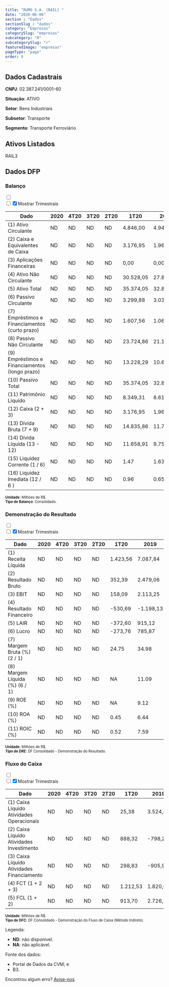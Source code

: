 ```yaml
---  
title: "RUMO S.A. (RAIL) "  
date: "2020-06-06"  
section : "Dados"  
sectionSlug : "dados"  
category: "Empresas"  
categorySlug: "empresas"  
subcategory: "R"  
subcategorySlug: "r"  
featuredImage: "empresas"  
pageType: "page"  
order: 0  
---
```



## Dados Cadastrais


**CNPJ**: 02.387.241/0001-60

**Situação**: ATIVO

**Setor**: Bens Industriais

**Subsetor**: Transporte

**Segmento**: Transporte Ferroviário


## Ativos Listados


RAIL3 


## Dados DFP

### Balanço
  
<input type='checkbox' class='toggleCommand' id='toggleBalanco' name='toggleBalanco'>  
<div class='filter-group-balanco'>  
<div class='check_button_balanco'>  
<label for='toggleBalanco'>  
<input type='checkbox' data-filter-col='trimBalanco'><input type='checkbox' data-filter-col='trimBalanco' checked><span>Mostrar Trimestrais</span>  
</label>  
</div>  
</div>  
<div class='overflow balancoTableWrapper'>  
<table class='balancoTable'>  
<thead>  
<tr>  
<th class='dataHeader fixedLeftColumn'>Dado</th>  
<th>2020</th>  
<th class='trimHeader' data-col='trimBalanco'>4T20</th>  
<th class='trimHeader' data-col='trimBalanco'>3T20</th>  
<th class='trimHeader' data-col='trimBalanco'>2T20</th>  
<th class='trimHeader' data-col='trimBalanco'>1T20</th>  
<th>2019</th>  
<th class='trimHeader' data-col='trimBalanco'>4T19</th>  
<th class='trimHeader' data-col='trimBalanco'>3T19</th>  
<th class='trimHeader' data-col='trimBalanco'>2T19</th>  
<th class='trimHeader' data-col='trimBalanco'>1T19</th>  
<th>2018</th>  
<th class='trimHeader' data-col='trimBalanco'>4T18</th>  
<th class='trimHeader' data-col='trimBalanco'>3T18</th>  
<th class='trimHeader' data-col='trimBalanco'>2T18</th>  
<th class='trimHeader' data-col='trimBalanco'>1T18</th>  
<th>2017</th>  
<th class='trimHeader' data-col='trimBalanco'>4T17</th>  
<th class='trimHeader' data-col='trimBalanco'>3T17</th>  
<th class='trimHeader' data-col='trimBalanco'>2T17</th>  
<th class='trimHeader' data-col='trimBalanco'>1T17</th>  
<th>2016</th>  
<th class='trimHeader' data-col='trimBalanco'>4T16</th>  
<th class='trimHeader' data-col='trimBalanco'>3T16</th>  
<th class='trimHeader' data-col='trimBalanco'>2T16</th>  
<th class='trimHeader' data-col='trimBalanco'>1T16</th>  
<th>2015</th>  
<th class='trimHeader' data-col='trimBalanco'>4T15</th>  
<th class='trimHeader' data-col='trimBalanco'>3T15</th>  
<th class='trimHeader' data-col='trimBalanco'>2T15</th>  
<th class='trimHeader' data-col='trimBalanco'>1T15</th>  
<th>2014</th>  
<th class='trimHeader' data-col='trimBalanco'>4T14</th>  
<th class='trimHeader' data-col='trimBalanco'>3T14</th>  
<th class='trimHeader' data-col='trimBalanco'>2T14</th>  
<th class='trimHeader' data-col='trimBalanco'>1T14</th>  
<th>2013</th>  
<th class='trimHeader' data-col='trimBalanco'>4T13</th>  
<th class='trimHeader' data-col='trimBalanco'>3T13</th>  
<th class='trimHeader' data-col='trimBalanco'>2T13</th>  
<th class='trimHeader' data-col='trimBalanco'>1T13</th>  
<th>2012</th>  
<th class='trimHeader' data-col='trimBalanco'>4T12</th>  
<th class='trimHeader' data-col='trimBalanco'>3T12</th>  
<th class='trimHeader' data-col='trimBalanco'>2T12</th>  
<th class='trimHeader' data-col='trimBalanco'>1T12</th>  
<th>2011</th>  
<th class='trimHeader' data-col='trimBalanco'>4T11</th>  
<th class='trimHeader' data-col='trimBalanco'>3T11</th>  
<th class='trimHeader' data-col='trimBalanco'>2T11</th>  
<th class='trimHeader' data-col='trimBalanco'>1T11</th>  
<th>2010</th>  
<th class='trimHeader' data-col='trimBalanco'>4T10</th>  
<th class='trimHeader' data-col='trimBalanco'>3T10</th>  
<th class='trimHeader' data-col='trimBalanco'>2T10</th>  
<th class='trimHeader' data-col='trimBalanco'>1T10</th>  
<th>2009</th>  
<th class='trimHeader' data-col='trimBalanco'>4T09</th>  
<th class='trimHeader' data-col='trimBalanco'>3T09</th>  
<th class='trimHeader' data-col='trimBalanco'>2T09</th>  
<th class='trimHeader' data-col='trimBalanco'>1T09</th>  
</tr>  
</thead>  
<tbody>  
<tr class='trContaAtivo'>  
<td class='leftAlignCell rowDescription fixedLeftColumn'>(1) Ativo Circulante</td>  
<td>ND</td>  
<td data-col='trimBalanco' class='trimData'>ND</td>  
<td data-col='trimBalanco' class='trimData'>ND</td>  
<td data-col='trimBalanco' class='trimData'>ND</td>  
<td data-col='trimBalanco' class='trimData'>4.846,00</td>  
<td>4.949,48</td>  
<td data-col='trimBalanco' class='trimData'>4.949,48</td>  
<td data-col='trimBalanco' class='trimData'>3.807,15</td>  
<td data-col='trimBalanco' class='trimData'>3.764,63</td>  
<td data-col='trimBalanco' class='trimData'>3.704,64</td>  
<td>4.073,99</td>  
<td data-col='trimBalanco' class='trimData'>4.073,99</td>  
<td data-col='trimBalanco' class='trimData'>3.545,17</td>  
<td data-col='trimBalanco' class='trimData'>3.794,20</td>  
<td data-col='trimBalanco' class='trimData'>5.478,62</td>  
<td>4.406,62</td>  
<td data-col='trimBalanco' class='trimData'>4.406,62</td>  
<td data-col='trimBalanco' class='trimData'>2.687,87</td>  
<td data-col='trimBalanco' class='trimData'>4.406,62</td>  
<td data-col='trimBalanco' class='trimData'>4.035,70</td>  
<td>2.300,75</td>  
<td data-col='trimBalanco' class='trimData'>2.300,75</td>  
<td data-col='trimBalanco' class='trimData'>2.326,58</td>  
<td data-col='trimBalanco' class='trimData'>2.476,21</td>  
<td data-col='trimBalanco' class='trimData'>989,38</td>  
<td>1.250,18</td>  
<td data-col='trimBalanco' class='trimData'>1.250,18</td>  
<td data-col='trimBalanco' class='trimData'>1.710,73</td>  
<td data-col='trimBalanco' class='trimData'>1.598,93</td>  
<td data-col='trimBalanco' class='trimData'>1.945,12</td>  
<td>2.614,33</td>  
<td data-col='trimBalanco' class='trimData'>2.614,33</td>  
<td data-col='trimBalanco' class='trimData'>3.588,75</td>  
<td data-col='trimBalanco' class='trimData'>4.002,47</td>  
<td data-col='trimBalanco' class='trimData'>3.907,46</td>  
<td>4.038,14</td>  
<td data-col='trimBalanco' class='trimData'>4.308,32</td>  
<td data-col='trimBalanco' class='trimData'>3.734,25</td>  
<td data-col='trimBalanco' class='trimData'>4.308,32</td>  
<td data-col='trimBalanco' class='trimData'>3.594,17</td>  
<td>3.675,26</td>  
<td data-col='trimBalanco' class='trimData'>3.675,26</td>  
<td data-col='trimBalanco' class='trimData'>2.718,81</td>  
<td data-col='trimBalanco' class='trimData'>3.675,26</td>  
<td data-col='trimBalanco' class='trimData'>2.585,59</td>  
<td>2.961,99</td>  
<td data-col='trimBalanco' class='trimData'>2.961,99</td>  
<td data-col='trimBalanco' class='trimData'>3.170,25</td>  
<td data-col='trimBalanco' class='trimData'>3.268,57</td>  
<td data-col='trimBalanco' class='trimData'>2.961,99</td>  
<td>2.703,41</td>  
<td data-col='trimBalanco' class='trimData'>2.703,41</td>  
<td data-col='trimBalanco' class='trimData'>2.703,41</td>  
<td data-col='trimBalanco' class='trimData'>2.703,41</td>  
<td data-col='trimBalanco' class='trimData'>2.703,41</td>  
<td>3.222,31</td>  
<td data-col='trimBalanco' class='trimData'>3.222,31</td>  
<td data-col='trimBalanco' class='trimData'>ND</td>  
<td data-col='trimBalanco' class='trimData'>ND</td>  
<td data-col='trimBalanco' class='trimData'>ND</td>  
</tr>  
<tr class='trContaAtivo'>  
<td class='leftAlignCell rowDescription fixedLeftColumn'>(2) Caixa e Equivalentes de Caixa</td>  
<td>ND</td>  
<td data-col='trimBalanco' class='trimData'>ND</td>  
<td data-col='trimBalanco' class='trimData'>ND</td>  
<td data-col='trimBalanco' class='trimData'>ND</td>  
<td data-col='trimBalanco' class='trimData'>3.176,95</td>  
<td>1.963,01</td>  
<td data-col='trimBalanco' class='trimData'>1.963,01</td>  
<td data-col='trimBalanco' class='trimData'>1.395,26</td>  
<td data-col='trimBalanco' class='trimData'>1.390,80</td>  
<td data-col='trimBalanco' class='trimData'>958,10</td>  
<td>141,53</td>  
<td data-col='trimBalanco' class='trimData'>141,53</td>  
<td data-col='trimBalanco' class='trimData'>72,06</td>  
<td data-col='trimBalanco' class='trimData'>81,60</td>  
<td data-col='trimBalanco' class='trimData'>1.687,13</td>  
<td>178,00</td>  
<td data-col='trimBalanco' class='trimData'>178,00</td>  
<td data-col='trimBalanco' class='trimData'>187,68</td>  
<td data-col='trimBalanco' class='trimData'>178,00</td>  
<td data-col='trimBalanco' class='trimData'>2.588,13</td>  
<td>260,53</td>  
<td data-col='trimBalanco' class='trimData'>260,53</td>  
<td data-col='trimBalanco' class='trimData'>32,03</td>  
<td data-col='trimBalanco' class='trimData'>47,62</td>  
<td data-col='trimBalanco' class='trimData'>7,02</td>  
<td>35,83</td>  
<td data-col='trimBalanco' class='trimData'>35,83</td>  
<td data-col='trimBalanco' class='trimData'>43,09</td>  
<td data-col='trimBalanco' class='trimData'>233,67</td>  
<td data-col='trimBalanco' class='trimData'>169,70</td>  
<td>1.327,12</td>  
<td data-col='trimBalanco' class='trimData'>1.327,12</td>  
<td data-col='trimBalanco' class='trimData'>2.127,12</td>  
<td data-col='trimBalanco' class='trimData'>2.372,83</td>  
<td data-col='trimBalanco' class='trimData'>2.341,62</td>  
<td>2.636,50</td>  
<td data-col='trimBalanco' class='trimData'>2.917,64</td>  
<td data-col='trimBalanco' class='trimData'>2.321,14</td>  
<td data-col='trimBalanco' class='trimData'>2.917,64</td>  
<td data-col='trimBalanco' class='trimData'>2.341,61</td>  
<td>2.508,36</td>  
<td data-col='trimBalanco' class='trimData'>2.508,36</td>  
<td data-col='trimBalanco' class='trimData'>1.559,54</td>  
<td data-col='trimBalanco' class='trimData'>2.508,36</td>  
<td data-col='trimBalanco' class='trimData'>1.617,20</td>  
<td>2.099,74</td>  
<td data-col='trimBalanco' class='trimData'>2.099,74</td>  
<td data-col='trimBalanco' class='trimData'>2.200,28</td>  
<td data-col='trimBalanco' class='trimData'>2.430,42</td>  
<td data-col='trimBalanco' class='trimData'>2.099,74</td>  
<td>1.974,56</td>  
<td data-col='trimBalanco' class='trimData'>1.974,56</td>  
<td data-col='trimBalanco' class='trimData'>1.974,56</td>  
<td data-col='trimBalanco' class='trimData'>1.974,56</td>  
<td data-col='trimBalanco' class='trimData'>1.974,56</td>  
<td>2.573,72</td>  
<td data-col='trimBalanco' class='trimData'>2.573,72</td>  
<td data-col='trimBalanco' class='trimData'>ND</td>  
<td data-col='trimBalanco' class='trimData'>ND</td>  
<td data-col='trimBalanco' class='trimData'>ND</td>  
</tr>  
<tr class='trContaAtivo'>  
<td class='leftAlignCell rowDescription fixedLeftColumn'>(3) Aplicações Financeiras</td>  
<td>ND</td>  
<td data-col='trimBalanco' class='trimData'>ND</td>  
<td data-col='trimBalanco' class='trimData'>ND</td>  
<td data-col='trimBalanco' class='trimData'>ND</td>  
<td data-col='trimBalanco' class='trimData'>0,00</td>  
<td>0,00</td>  
<td data-col='trimBalanco' class='trimData'>0,00</td>  
<td data-col='trimBalanco' class='trimData'>0,00</td>  
<td data-col='trimBalanco' class='trimData'>0,00</td>  
<td data-col='trimBalanco' class='trimData'>0,00</td>  
<td>0,00</td>  
<td data-col='trimBalanco' class='trimData'>0,00</td>  
<td data-col='trimBalanco' class='trimData'>0,00</td>  
<td data-col='trimBalanco' class='trimData'>0,00</td>  
<td data-col='trimBalanco' class='trimData'>0,00</td>  
<td>0,00</td>  
<td data-col='trimBalanco' class='trimData'>0,00</td>  
<td data-col='trimBalanco' class='trimData'>1.516,47</td>  
<td data-col='trimBalanco' class='trimData'>0,00</td>  
<td data-col='trimBalanco' class='trimData'>541,75</td>  
<td>916,59</td>  
<td data-col='trimBalanco' class='trimData'>916,59</td>  
<td data-col='trimBalanco' class='trimData'>1.300,29</td>  
<td data-col='trimBalanco' class='trimData'>1.658,62</td>  
<td data-col='trimBalanco' class='trimData'>295,38</td>  
<td>508,27</td>  
<td data-col='trimBalanco' class='trimData'>508,27</td>  
<td data-col='trimBalanco' class='trimData'>879,03</td>  
<td data-col='trimBalanco' class='trimData'>534,43</td>  
<td data-col='trimBalanco' class='trimData'>717,62</td>  
<td>190,98</td>  
<td data-col='trimBalanco' class='trimData'>190,98</td>  
<td data-col='trimBalanco' class='trimData'>0,00</td>  
<td data-col='trimBalanco' class='trimData'>0,00</td>  
<td data-col='trimBalanco' class='trimData'>0,00</td>  
<td>16,56</td>  
<td data-col='trimBalanco' class='trimData'>0,00</td>  
<td data-col='trimBalanco' class='trimData'>0,00</td>  
<td data-col='trimBalanco' class='trimData'>0,00</td>  
<td data-col='trimBalanco' class='trimData'>0,00</td>  
<td>0,00</td>  
<td data-col='trimBalanco' class='trimData'>0,00</td>  
<td data-col='trimBalanco' class='trimData'>0,00</td>  
<td data-col='trimBalanco' class='trimData'>0,00</td>  
<td data-col='trimBalanco' class='trimData'>0,00</td>  
<td>0,00</td>  
<td data-col='trimBalanco' class='trimData'>0,00</td>  
<td data-col='trimBalanco' class='trimData'>0,00</td>  
<td data-col='trimBalanco' class='trimData'>0,00</td>  
<td data-col='trimBalanco' class='trimData'>0,00</td>  
<td>0,00</td>  
<td data-col='trimBalanco' class='trimData'>0,00</td>  
<td data-col='trimBalanco' class='trimData'>0,00</td>  
<td data-col='trimBalanco' class='trimData'>0,00</td>  
<td data-col='trimBalanco' class='trimData'>0,00</td>  
<td>0,00</td>  
<td data-col='trimBalanco' class='trimData'>0,00</td>  
<td data-col='trimBalanco' class='trimData'>ND</td>  
<td data-col='trimBalanco' class='trimData'>ND</td>  
<td data-col='trimBalanco' class='trimData'>ND</td>  
</tr>  
<tr class='trContaAtivo'>  
<td class='leftAlignCell rowDescription fixedLeftColumn'>(4) Ativo Não Circulante</td>  
<td>ND</td>  
<td data-col='trimBalanco' class='trimData'>ND</td>  
<td data-col='trimBalanco' class='trimData'>ND</td>  
<td data-col='trimBalanco' class='trimData'>ND</td>  
<td data-col='trimBalanco' class='trimData'>30.528,05</td>  
<td>27.883,18</td>  
<td data-col='trimBalanco' class='trimData'>27.883,18</td>  
<td data-col='trimBalanco' class='trimData'>27.914,53</td>  
<td data-col='trimBalanco' class='trimData'>24.507,35</td>  
<td data-col='trimBalanco' class='trimData'>24.434,44</td>  
<td>23.060,12</td>  
<td data-col='trimBalanco' class='trimData'>23.060,12</td>  
<td data-col='trimBalanco' class='trimData'>22.853,90</td>  
<td data-col='trimBalanco' class='trimData'>22.454,21</td>  
<td data-col='trimBalanco' class='trimData'>21.882,77</td>  
<td>21.822,90</td>  
<td data-col='trimBalanco' class='trimData'>21.822,90</td>  
<td data-col='trimBalanco' class='trimData'>21.447,54</td>  
<td data-col='trimBalanco' class='trimData'>21.822,90</td>  
<td data-col='trimBalanco' class='trimData'>21.016,22</td>  
<td>20.730,56</td>  
<td data-col='trimBalanco' class='trimData'>20.730,56</td>  
<td data-col='trimBalanco' class='trimData'>14.267,08</td>  
<td data-col='trimBalanco' class='trimData'>14.292,31</td>  
<td data-col='trimBalanco' class='trimData'>14.002,94</td>  
<td>13.866,75</td>  
<td data-col='trimBalanco' class='trimData'>13.866,75</td>  
<td data-col='trimBalanco' class='trimData'>13.687,64</td>  
<td data-col='trimBalanco' class='trimData'>13.543,08</td>  
<td data-col='trimBalanco' class='trimData'>13.487,14</td>  
<td>13.099,84</td>  
<td data-col='trimBalanco' class='trimData'>13.099,84</td>  
<td data-col='trimBalanco' class='trimData'>15.447,92</td>  
<td data-col='trimBalanco' class='trimData'>15.199,90</td>  
<td data-col='trimBalanco' class='trimData'>14.870,11</td>  
<td>15.173,48</td>  
<td data-col='trimBalanco' class='trimData'>14.573,39</td>  
<td data-col='trimBalanco' class='trimData'>14.397,22</td>  
<td data-col='trimBalanco' class='trimData'>14.573,39</td>  
<td data-col='trimBalanco' class='trimData'>14.185,05</td>  
<td>13.977,15</td>  
<td data-col='trimBalanco' class='trimData'>13.977,15</td>  
<td data-col='trimBalanco' class='trimData'>11.764,54</td>  
<td data-col='trimBalanco' class='trimData'>13.977,15</td>  
<td data-col='trimBalanco' class='trimData'>11.434,77</td>  
<td>11.180,12</td>  
<td data-col='trimBalanco' class='trimData'>11.180,12</td>  
<td data-col='trimBalanco' class='trimData'>10.891,85</td>  
<td data-col='trimBalanco' class='trimData'>10.646,45</td>  
<td data-col='trimBalanco' class='trimData'>11.180,12</td>  
<td>9.816,42</td>  
<td data-col='trimBalanco' class='trimData'>9.816,42</td>  
<td data-col='trimBalanco' class='trimData'>9.816,42</td>  
<td data-col='trimBalanco' class='trimData'>9.816,42</td>  
<td data-col='trimBalanco' class='trimData'>9.816,42</td>  
<td>8.955,50</td>  
<td data-col='trimBalanco' class='trimData'>8.955,50</td>  
<td data-col='trimBalanco' class='trimData'>ND</td>  
<td data-col='trimBalanco' class='trimData'>ND</td>  
<td data-col='trimBalanco' class='trimData'>ND</td>  
</tr>  
<tr class='trContaAtivo'>  
<td class='leftAlignCell rowDescription fixedLeftColumn'>(5) Ativo Total</td>  
<td>ND</td>  
<td data-col='trimBalanco' class='trimData'>ND</td>  
<td data-col='trimBalanco' class='trimData'>ND</td>  
<td data-col='trimBalanco' class='trimData'>ND</td>  
<td data-col='trimBalanco' class='trimData'>35.374,05</td>  
<td>32.832,66</td>  
<td data-col='trimBalanco' class='trimData'>32.832,66</td>  
<td data-col='trimBalanco' class='trimData'>31.721,68</td>  
<td data-col='trimBalanco' class='trimData'>28.271,98</td>  
<td data-col='trimBalanco' class='trimData'>28.139,07</td>  
<td>27.134,11</td>  
<td data-col='trimBalanco' class='trimData'>27.134,11</td>  
<td data-col='trimBalanco' class='trimData'>26.399,07</td>  
<td data-col='trimBalanco' class='trimData'>26.248,41</td>  
<td data-col='trimBalanco' class='trimData'>27.361,39</td>  
<td>26.229,52</td>  
<td data-col='trimBalanco' class='trimData'>26.229,52</td>  
<td data-col='trimBalanco' class='trimData'>24.135,41</td>  
<td data-col='trimBalanco' class='trimData'>26.229,52</td>  
<td data-col='trimBalanco' class='trimData'>25.051,93</td>  
<td>23.031,31</td>  
<td data-col='trimBalanco' class='trimData'>23.031,31</td>  
<td data-col='trimBalanco' class='trimData'>16.593,66</td>  
<td data-col='trimBalanco' class='trimData'>16.768,53</td>  
<td data-col='trimBalanco' class='trimData'>14.992,32</td>  
<td>15.116,94</td>  
<td data-col='trimBalanco' class='trimData'>15.116,94</td>  
<td data-col='trimBalanco' class='trimData'>15.398,38</td>  
<td data-col='trimBalanco' class='trimData'>15.142,01</td>  
<td data-col='trimBalanco' class='trimData'>15.432,25</td>  
<td>15.714,17</td>  
<td data-col='trimBalanco' class='trimData'>15.714,17</td>  
<td data-col='trimBalanco' class='trimData'>19.036,67</td>  
<td data-col='trimBalanco' class='trimData'>19.202,36</td>  
<td data-col='trimBalanco' class='trimData'>18.777,57</td>  
<td>19.211,62</td>  
<td data-col='trimBalanco' class='trimData'>18.881,72</td>  
<td data-col='trimBalanco' class='trimData'>18.131,47</td>  
<td data-col='trimBalanco' class='trimData'>18.881,72</td>  
<td data-col='trimBalanco' class='trimData'>17.779,22</td>  
<td>17.652,42</td>  
<td data-col='trimBalanco' class='trimData'>17.652,42</td>  
<td data-col='trimBalanco' class='trimData'>14.483,35</td>  
<td data-col='trimBalanco' class='trimData'>17.652,42</td>  
<td data-col='trimBalanco' class='trimData'>14.020,36</td>  
<td>14.142,11</td>  
<td data-col='trimBalanco' class='trimData'>14.142,11</td>  
<td data-col='trimBalanco' class='trimData'>14.062,10</td>  
<td data-col='trimBalanco' class='trimData'>13.915,02</td>  
<td data-col='trimBalanco' class='trimData'>14.142,11</td>  
<td>12.519,84</td>  
<td data-col='trimBalanco' class='trimData'>12.519,84</td>  
<td data-col='trimBalanco' class='trimData'>12.519,84</td>  
<td data-col='trimBalanco' class='trimData'>12.519,84</td>  
<td data-col='trimBalanco' class='trimData'>12.519,84</td>  
<td>12.177,81</td>  
<td data-col='trimBalanco' class='trimData'>12.177,81</td>  
<td data-col='trimBalanco' class='trimData'>ND</td>  
<td data-col='trimBalanco' class='trimData'>ND</td>  
<td data-col='trimBalanco' class='trimData'>ND</td>  
</tr>  
<tr class='trContaPassivo'>  
<td class='leftAlignCell rowDescription fixedLeftColumn'>(6) Passivo Circulante</td>  
<td>ND</td>  
<td data-col='trimBalanco' class='trimData'>ND</td>  
<td data-col='trimBalanco' class='trimData'>ND</td>  
<td data-col='trimBalanco' class='trimData'>ND</td>  
<td data-col='trimBalanco' class='trimData'>3.299,88</td>  
<td>3.037,05</td>  
<td data-col='trimBalanco' class='trimData'>3.037,05</td>  
<td data-col='trimBalanco' class='trimData'>2.832,35</td>  
<td data-col='trimBalanco' class='trimData'>2.451,88</td>  
<td data-col='trimBalanco' class='trimData'>2.360,15</td>  
<td>2.473,32</td>  
<td data-col='trimBalanco' class='trimData'>2.473,32</td>  
<td data-col='trimBalanco' class='trimData'>2.747,35</td>  
<td data-col='trimBalanco' class='trimData'>2.933,78</td>  
<td data-col='trimBalanco' class='trimData'>3.116,82</td>  
<td>3.511,98</td>  
<td data-col='trimBalanco' class='trimData'>3.511,98</td>  
<td data-col='trimBalanco' class='trimData'>3.216,81</td>  
<td data-col='trimBalanco' class='trimData'>3.511,98</td>  
<td data-col='trimBalanco' class='trimData'>3.435,02</td>  
<td>3.393,34</td>  
<td data-col='trimBalanco' class='trimData'>3.393,34</td>  
<td data-col='trimBalanco' class='trimData'>2.788,04</td>  
<td data-col='trimBalanco' class='trimData'>2.542,85</td>  
<td data-col='trimBalanco' class='trimData'>3.226,92</td>  
<td>3.129,74</td>  
<td data-col='trimBalanco' class='trimData'>3.129,74</td>  
<td data-col='trimBalanco' class='trimData'>3.598,63</td>  
<td data-col='trimBalanco' class='trimData'>3.177,78</td>  
<td data-col='trimBalanco' class='trimData'>6.293,25</td>  
<td>8.914,12</td>  
<td data-col='trimBalanco' class='trimData'>8.914,12</td>  
<td data-col='trimBalanco' class='trimData'>3.587,15</td>  
<td data-col='trimBalanco' class='trimData'>3.291,52</td>  
<td data-col='trimBalanco' class='trimData'>2.721,57</td>  
<td>3.107,69</td>  
<td data-col='trimBalanco' class='trimData'>2.821,15</td>  
<td data-col='trimBalanco' class='trimData'>2.339,64</td>  
<td data-col='trimBalanco' class='trimData'>2.821,15</td>  
<td data-col='trimBalanco' class='trimData'>2.372,80</td>  
<td>2.481,75</td>  
<td data-col='trimBalanco' class='trimData'>2.481,75</td>  
<td data-col='trimBalanco' class='trimData'>2.232,72</td>  
<td data-col='trimBalanco' class='trimData'>2.481,75</td>  
<td data-col='trimBalanco' class='trimData'>2.090,45</td>  
<td>1.941,13</td>  
<td data-col='trimBalanco' class='trimData'>1.941,13</td>  
<td data-col='trimBalanco' class='trimData'>1.747,59</td>  
<td data-col='trimBalanco' class='trimData'>1.813,93</td>  
<td data-col='trimBalanco' class='trimData'>1.941,13</td>  
<td>1.703,70</td>  
<td data-col='trimBalanco' class='trimData'>1.703,70</td>  
<td data-col='trimBalanco' class='trimData'>1.703,70</td>  
<td data-col='trimBalanco' class='trimData'>1.703,70</td>  
<td data-col='trimBalanco' class='trimData'>1.703,70</td>  
<td>1.665,37</td>  
<td data-col='trimBalanco' class='trimData'>1.665,37</td>  
<td data-col='trimBalanco' class='trimData'>ND</td>  
<td data-col='trimBalanco' class='trimData'>ND</td>  
<td data-col='trimBalanco' class='trimData'>ND</td>  
</tr>  
<tr class='trContaPassivo'>  
<td class='leftAlignCell rowDescription fixedLeftColumn'>(7) Empréstimos e Financiamentos (curto prazo)</td>  
<td>ND</td>  
<td data-col='trimBalanco' class='trimData'>ND</td>  
<td data-col='trimBalanco' class='trimData'>ND</td>  
<td data-col='trimBalanco' class='trimData'>ND</td>  
<td data-col='trimBalanco' class='trimData'>1.607,56</td>  
<td>1.064,85</td>  
<td data-col='trimBalanco' class='trimData'>1.064,85</td>  
<td data-col='trimBalanco' class='trimData'>938,72</td>  
<td data-col='trimBalanco' class='trimData'>1.007,24</td>  
<td data-col='trimBalanco' class='trimData'>856,48</td>  
<td>924,90</td>  
<td data-col='trimBalanco' class='trimData'>924,90</td>  
<td data-col='trimBalanco' class='trimData'>1.176,72</td>  
<td data-col='trimBalanco' class='trimData'>1.348,92</td>  
<td data-col='trimBalanco' class='trimData'>1.550,22</td>  
<td>1.594,01</td>  
<td data-col='trimBalanco' class='trimData'>1.594,01</td>  
<td data-col='trimBalanco' class='trimData'>1.412,78</td>  
<td data-col='trimBalanco' class='trimData'>1.594,01</td>  
<td data-col='trimBalanco' class='trimData'>1.586,10</td>  
<td>1.467,72</td>  
<td data-col='trimBalanco' class='trimData'>1.467,72</td>  
<td data-col='trimBalanco' class='trimData'>951,85</td>  
<td data-col='trimBalanco' class='trimData'>845,84</td>  
<td data-col='trimBalanco' class='trimData'>1.360,78</td>  
<td>1.254,74</td>  
<td data-col='trimBalanco' class='trimData'>1.254,74</td>  
<td data-col='trimBalanco' class='trimData'>1.214,10</td>  
<td data-col='trimBalanco' class='trimData'>914,41</td>  
<td data-col='trimBalanco' class='trimData'>4.282,25</td>  
<td>6.525,46</td>  
<td data-col='trimBalanco' class='trimData'>6.525,46</td>  
<td data-col='trimBalanco' class='trimData'>1.723,90</td>  
<td data-col='trimBalanco' class='trimData'>1.346,39</td>  
<td data-col='trimBalanco' class='trimData'>1.178,75</td>  
<td>1.158,46</td>  
<td data-col='trimBalanco' class='trimData'>1.144,11</td>  
<td data-col='trimBalanco' class='trimData'>919,72</td>  
<td data-col='trimBalanco' class='trimData'>1.144,11</td>  
<td data-col='trimBalanco' class='trimData'>988,40</td>  
<td>1.126,91</td>  
<td data-col='trimBalanco' class='trimData'>1.126,91</td>  
<td data-col='trimBalanco' class='trimData'>1.087,58</td>  
<td data-col='trimBalanco' class='trimData'>1.126,91</td>  
<td data-col='trimBalanco' class='trimData'>903,15</td>  
<td>701,32</td>  
<td data-col='trimBalanco' class='trimData'>701,32</td>  
<td data-col='trimBalanco' class='trimData'>614,65</td>  
<td data-col='trimBalanco' class='trimData'>767,67</td>  
<td data-col='trimBalanco' class='trimData'>701,32</td>  
<td>646,72</td>  
<td data-col='trimBalanco' class='trimData'>646,72</td>  
<td data-col='trimBalanco' class='trimData'>646,72</td>  
<td data-col='trimBalanco' class='trimData'>646,72</td>  
<td data-col='trimBalanco' class='trimData'>646,72</td>  
<td>490,13</td>  
<td data-col='trimBalanco' class='trimData'>490,13</td>  
<td data-col='trimBalanco' class='trimData'>ND</td>  
<td data-col='trimBalanco' class='trimData'>ND</td>  
<td data-col='trimBalanco' class='trimData'>ND</td>  
</tr>  
<tr class='trContaPassivo'>  
<td class='leftAlignCell rowDescription fixedLeftColumn'>(8) Passivo Não Circulante</td>  
<td>ND</td>  
<td data-col='trimBalanco' class='trimData'>ND</td>  
<td data-col='trimBalanco' class='trimData'>ND</td>  
<td data-col='trimBalanco' class='trimData'>ND</td>  
<td data-col='trimBalanco' class='trimData'>23.724,86</td>  
<td>21.181,33</td>  
<td data-col='trimBalanco' class='trimData'>21.181,33</td>  
<td data-col='trimBalanco' class='trimData'>20.480,23</td>  
<td data-col='trimBalanco' class='trimData'>17.785,57</td>  
<td data-col='trimBalanco' class='trimData'>17.988,60</td>  
<td>16.366,17</td>  
<td data-col='trimBalanco' class='trimData'>16.366,17</td>  
<td data-col='trimBalanco' class='trimData'>15.481,99</td>  
<td data-col='trimBalanco' class='trimData'>15.379,54</td>  
<td data-col='trimBalanco' class='trimData'>16.281,26</td>  
<td>14.698,15</td>  
<td data-col='trimBalanco' class='trimData'>14.698,15</td>  
<td data-col='trimBalanco' class='trimData'>15.442,89</td>  
<td data-col='trimBalanco' class='trimData'>14.698,15</td>  
<td data-col='trimBalanco' class='trimData'>16.191,70</td>  
<td>13.962,68</td>  
<td data-col='trimBalanco' class='trimData'>13.962,68</td>  
<td data-col='trimBalanco' class='trimData'>11.370,47</td>  
<td data-col='trimBalanco' class='trimData'>11.607,07</td>  
<td data-col='trimBalanco' class='trimData'>9.721,58</td>  
<td>9.738,42</td>  
<td data-col='trimBalanco' class='trimData'>9.738,42</td>  
<td data-col='trimBalanco' class='trimData'>9.207,52</td>  
<td data-col='trimBalanco' class='trimData'>9.198,93</td>  
<td data-col='trimBalanco' class='trimData'>7.068,25</td>  
<td>4.649,77</td>  
<td data-col='trimBalanco' class='trimData'>4.649,77</td>  
<td data-col='trimBalanco' class='trimData'>10.721,86</td>  
<td data-col='trimBalanco' class='trimData'>11.154,30</td>  
<td data-col='trimBalanco' class='trimData'>11.408,29</td>  
<td>12.048,85</td>  
<td data-col='trimBalanco' class='trimData'>11.462,29</td>  
<td data-col='trimBalanco' class='trimData'>11.110,83</td>  
<td data-col='trimBalanco' class='trimData'>11.462,29</td>  
<td data-col='trimBalanco' class='trimData'>11.093,23</td>  
<td>10.894,24</td>  
<td data-col='trimBalanco' class='trimData'>10.894,24</td>  
<td data-col='trimBalanco' class='trimData'>7.892,85</td>  
<td data-col='trimBalanco' class='trimData'>10.894,24</td>  
<td data-col='trimBalanco' class='trimData'>7.837,67</td>  
<td>8.113,41</td>  
<td data-col='trimBalanco' class='trimData'>8.113,41</td>  
<td data-col='trimBalanco' class='trimData'>8.139,38</td>  
<td data-col='trimBalanco' class='trimData'>8.007,32</td>  
<td data-col='trimBalanco' class='trimData'>8.113,41</td>  
<td>6.988,16</td>  
<td data-col='trimBalanco' class='trimData'>6.988,16</td>  
<td data-col='trimBalanco' class='trimData'>6.988,16</td>  
<td data-col='trimBalanco' class='trimData'>6.988,16</td>  
<td data-col='trimBalanco' class='trimData'>6.988,16</td>  
<td>6.916,61</td>  
<td data-col='trimBalanco' class='trimData'>6.916,61</td>  
<td data-col='trimBalanco' class='trimData'>ND</td>  
<td data-col='trimBalanco' class='trimData'>ND</td>  
<td data-col='trimBalanco' class='trimData'>ND</td>  
</tr>  
<tr class='trContaPassivo'>  
<td class='leftAlignCell rowDescription fixedLeftColumn'>(9) Empréstimos e Financiamentos (longo prazo)</td>  
<td>ND</td>  
<td data-col='trimBalanco' class='trimData'>ND</td>  
<td data-col='trimBalanco' class='trimData'>ND</td>  
<td data-col='trimBalanco' class='trimData'>ND</td>  
<td data-col='trimBalanco' class='trimData'>13.228,29</td>  
<td>10.654,89</td>  
<td data-col='trimBalanco' class='trimData'>10.654,89</td>  
<td data-col='trimBalanco' class='trimData'>9.960,63</td>  
<td data-col='trimBalanco' class='trimData'>9.658,62</td>  
<td data-col='trimBalanco' class='trimData'>9.745,86</td>  
<td>9.669,48</td>  
<td data-col='trimBalanco' class='trimData'>9.669,48</td>  
<td data-col='trimBalanco' class='trimData'>8.868,87</td>  
<td data-col='trimBalanco' class='trimData'>8.798,80</td>  
<td data-col='trimBalanco' class='trimData'>9.732,87</td>  
<td>8.076,94</td>  
<td data-col='trimBalanco' class='trimData'>8.076,94</td>  
<td data-col='trimBalanco' class='trimData'>8.714,42</td>  
<td data-col='trimBalanco' class='trimData'>8.076,94</td>  
<td data-col='trimBalanco' class='trimData'>9.289,44</td>  
<td>7.055,45</td>  
<td data-col='trimBalanco' class='trimData'>7.055,45</td>  
<td data-col='trimBalanco' class='trimData'>5.826,53</td>  
<td data-col='trimBalanco' class='trimData'>6.093,58</td>  
<td data-col='trimBalanco' class='trimData'>4.282,94</td>  
<td>4.421,01</td>  
<td data-col='trimBalanco' class='trimData'>4.421,01</td>  
<td data-col='trimBalanco' class='trimData'>4.298,11</td>  
<td data-col='trimBalanco' class='trimData'>4.290,85</td>  
<td data-col='trimBalanco' class='trimData'>2.356,97</td>  
<td>267,59</td>  
<td data-col='trimBalanco' class='trimData'>267,59</td>  
<td data-col='trimBalanco' class='trimData'>5.021,25</td>  
<td data-col='trimBalanco' class='trimData'>5.508,19</td>  
<td data-col='trimBalanco' class='trimData'>5.811,14</td>  
<td>5.810,66</td>  
<td data-col='trimBalanco' class='trimData'>5.828,20</td>  
<td data-col='trimBalanco' class='trimData'>5.475,79</td>  
<td data-col='trimBalanco' class='trimData'>5.828,20</td>  
<td data-col='trimBalanco' class='trimData'>5.335,69</td>  
<td>5.325,25</td>  
<td data-col='trimBalanco' class='trimData'>5.325,25</td>  
<td data-col='trimBalanco' class='trimData'>4.430,44</td>  
<td data-col='trimBalanco' class='trimData'>5.325,25</td>  
<td data-col='trimBalanco' class='trimData'>4.669,58</td>  
<td>4.930,42</td>  
<td data-col='trimBalanco' class='trimData'>4.930,42</td>  
<td data-col='trimBalanco' class='trimData'>4.960,09</td>  
<td data-col='trimBalanco' class='trimData'>4.822,81</td>  
<td data-col='trimBalanco' class='trimData'>4.930,42</td>  
<td>4.119,15</td>  
<td data-col='trimBalanco' class='trimData'>4.119,15</td>  
<td data-col='trimBalanco' class='trimData'>4.119,15</td>  
<td data-col='trimBalanco' class='trimData'>4.119,15</td>  
<td data-col='trimBalanco' class='trimData'>4.119,15</td>  
<td>4.109,77</td>  
<td data-col='trimBalanco' class='trimData'>4.109,77</td>  
<td data-col='trimBalanco' class='trimData'>ND</td>  
<td data-col='trimBalanco' class='trimData'>ND</td>  
<td data-col='trimBalanco' class='trimData'>ND</td>  
</tr>  
<tr class='trContaPassivo'>  
<td class='leftAlignCell rowDescription fixedLeftColumn'>(10) Passivo Total</td>  
<td>ND</td>  
<td data-col='trimBalanco' class='trimData'>ND</td>  
<td data-col='trimBalanco' class='trimData'>ND</td>  
<td data-col='trimBalanco' class='trimData'>ND</td>  
<td data-col='trimBalanco' class='trimData'>35.374,05</td>  
<td>32.832,66</td>  
<td data-col='trimBalanco' class='trimData'>32.832,66</td>  
<td data-col='trimBalanco' class='trimData'>31.721,68</td>  
<td data-col='trimBalanco' class='trimData'>28.271,98</td>  
<td data-col='trimBalanco' class='trimData'>28.139,07</td>  
<td>27.134,11</td>  
<td data-col='trimBalanco' class='trimData'>27.134,11</td>  
<td data-col='trimBalanco' class='trimData'>26.399,07</td>  
<td data-col='trimBalanco' class='trimData'>26.248,41</td>  
<td data-col='trimBalanco' class='trimData'>27.361,39</td>  
<td>26.229,52</td>  
<td data-col='trimBalanco' class='trimData'>26.229,52</td>  
<td data-col='trimBalanco' class='trimData'>24.135,41</td>  
<td data-col='trimBalanco' class='trimData'>26.229,52</td>  
<td data-col='trimBalanco' class='trimData'>25.051,93</td>  
<td>23.031,31</td>  
<td data-col='trimBalanco' class='trimData'>23.031,31</td>  
<td data-col='trimBalanco' class='trimData'>16.593,66</td>  
<td data-col='trimBalanco' class='trimData'>16.768,53</td>  
<td data-col='trimBalanco' class='trimData'>14.992,32</td>  
<td>15.116,94</td>  
<td data-col='trimBalanco' class='trimData'>15.116,94</td>  
<td data-col='trimBalanco' class='trimData'>15.398,38</td>  
<td data-col='trimBalanco' class='trimData'>15.142,01</td>  
<td data-col='trimBalanco' class='trimData'>15.432,25</td>  
<td>15.714,17</td>  
<td data-col='trimBalanco' class='trimData'>15.714,17</td>  
<td data-col='trimBalanco' class='trimData'>19.036,67</td>  
<td data-col='trimBalanco' class='trimData'>19.202,36</td>  
<td data-col='trimBalanco' class='trimData'>18.777,57</td>  
<td>19.211,62</td>  
<td data-col='trimBalanco' class='trimData'>18.881,72</td>  
<td data-col='trimBalanco' class='trimData'>18.131,47</td>  
<td data-col='trimBalanco' class='trimData'>18.881,72</td>  
<td data-col='trimBalanco' class='trimData'>17.779,22</td>  
<td>17.652,42</td>  
<td data-col='trimBalanco' class='trimData'>17.652,42</td>  
<td data-col='trimBalanco' class='trimData'>14.483,35</td>  
<td data-col='trimBalanco' class='trimData'>17.652,42</td>  
<td data-col='trimBalanco' class='trimData'>14.020,36</td>  
<td>14.142,11</td>  
<td data-col='trimBalanco' class='trimData'>14.142,11</td>  
<td data-col='trimBalanco' class='trimData'>14.062,10</td>  
<td data-col='trimBalanco' class='trimData'>13.915,02</td>  
<td data-col='trimBalanco' class='trimData'>14.142,11</td>  
<td>12.519,84</td>  
<td data-col='trimBalanco' class='trimData'>12.519,84</td>  
<td data-col='trimBalanco' class='trimData'>12.519,84</td>  
<td data-col='trimBalanco' class='trimData'>12.519,84</td>  
<td data-col='trimBalanco' class='trimData'>12.519,84</td>  
<td>12.177,81</td>  
<td data-col='trimBalanco' class='trimData'>12.177,81</td>  
<td data-col='trimBalanco' class='trimData'>ND</td>  
<td data-col='trimBalanco' class='trimData'>ND</td>  
<td data-col='trimBalanco' class='trimData'>ND</td>  
</tr>  
<tr class='trContaPassivo'>  
<td class='leftAlignCell rowDescription fixedLeftColumn'>(11) Patrimônio Líquido</td>  
<td>ND</td>  
<td data-col='trimBalanco' class='trimData'>ND</td>  
<td data-col='trimBalanco' class='trimData'>ND</td>  
<td data-col='trimBalanco' class='trimData'>ND</td>  
<td data-col='trimBalanco' class='trimData'>8.349,31</td>  
<td>8.614,29</td>  
<td data-col='trimBalanco' class='trimData'>8.614,29</td>  
<td data-col='trimBalanco' class='trimData'>8.409,10</td>  
<td data-col='trimBalanco' class='trimData'>8.034,52</td>  
<td data-col='trimBalanco' class='trimData'>7.790,32</td>  
<td>8.294,62</td>  
<td data-col='trimBalanco' class='trimData'>8.294,62</td>  
<td data-col='trimBalanco' class='trimData'>8.169,73</td>  
<td data-col='trimBalanco' class='trimData'>7.935,09</td>  
<td data-col='trimBalanco' class='trimData'>7.963,30</td>  
<td>8.019,38</td>  
<td data-col='trimBalanco' class='trimData'>8.019,38</td>  
<td data-col='trimBalanco' class='trimData'>5.475,72</td>  
<td data-col='trimBalanco' class='trimData'>8.019,38</td>  
<td data-col='trimBalanco' class='trimData'>5.425,20</td>  
<td>5.675,29</td>  
<td data-col='trimBalanco' class='trimData'>5.675,29</td>  
<td data-col='trimBalanco' class='trimData'>2.435,15</td>  
<td data-col='trimBalanco' class='trimData'>2.618,60</td>  
<td data-col='trimBalanco' class='trimData'>2.043,82</td>  
<td>2.248,77</td>  
<td data-col='trimBalanco' class='trimData'>2.248,77</td>  
<td data-col='trimBalanco' class='trimData'>2.592,22</td>  
<td data-col='trimBalanco' class='trimData'>2.765,31</td>  
<td data-col='trimBalanco' class='trimData'>2.070,75</td>  
<td>2.150,28</td>  
<td data-col='trimBalanco' class='trimData'>2.150,28</td>  
<td data-col='trimBalanco' class='trimData'>4.727,65</td>  
<td data-col='trimBalanco' class='trimData'>4.756,54</td>  
<td data-col='trimBalanco' class='trimData'>4.647,71</td>  
<td>4.055,09</td>  
<td data-col='trimBalanco' class='trimData'>4.598,27</td>  
<td data-col='trimBalanco' class='trimData'>4.681,00</td>  
<td data-col='trimBalanco' class='trimData'>4.598,27</td>  
<td data-col='trimBalanco' class='trimData'>4.313,20</td>  
<td>4.276,42</td>  
<td data-col='trimBalanco' class='trimData'>4.276,42</td>  
<td data-col='trimBalanco' class='trimData'>4.357,78</td>  
<td data-col='trimBalanco' class='trimData'>4.276,42</td>  
<td data-col='trimBalanco' class='trimData'>4.092,24</td>  
<td>4.087,56</td>  
<td data-col='trimBalanco' class='trimData'>4.087,56</td>  
<td data-col='trimBalanco' class='trimData'>4.175,13</td>  
<td data-col='trimBalanco' class='trimData'>4.093,77</td>  
<td data-col='trimBalanco' class='trimData'>4.087,56</td>  
<td>3.827,98</td>  
<td data-col='trimBalanco' class='trimData'>3.827,98</td>  
<td data-col='trimBalanco' class='trimData'>3.827,98</td>  
<td data-col='trimBalanco' class='trimData'>3.827,98</td>  
<td data-col='trimBalanco' class='trimData'>3.827,98</td>  
<td>3.595,83</td>  
<td data-col='trimBalanco' class='trimData'>3.595,83</td>  
<td data-col='trimBalanco' class='trimData'>ND</td>  
<td data-col='trimBalanco' class='trimData'>ND</td>  
<td data-col='trimBalanco' class='trimData'>ND</td>  
</tr>  
<tr>  
<td class='leftAlignCell rowDescription fixedLeftColumn'>(12) Caixa (2 + 3)</td>  
<td>ND</td>  
<td data-col='trimBalanco' class='trimData'>ND</td>  
<td data-col='trimBalanco' class='trimData'>ND</td>  
<td data-col='trimBalanco' class='trimData'>ND</td>  
<td class='positiveNumber trimData' data-col='trimBalanco'>3.176,95</td>  
<td class='positiveNumber'>1.963,01</td>  
<td class='positiveNumber trimData' data-col='trimBalanco'>1.963,01</td>  
<td class='positiveNumber trimData' data-col='trimBalanco'>1.395,26</td>  
<td class='positiveNumber trimData' data-col='trimBalanco'>1.390,80</td>  
<td class='positiveNumber trimData' data-col='trimBalanco'>958,10</td>  
<td class='positiveNumber'>141,53</td>  
<td class='positiveNumber trimData' data-col='trimBalanco'>141,53</td>  
<td class='positiveNumber trimData' data-col='trimBalanco'>72,06</td>  
<td class='positiveNumber trimData' data-col='trimBalanco'>81,60</td>  
<td class='positiveNumber trimData' data-col='trimBalanco'>1.687,13</td>  
<td class='positiveNumber'>178,00</td>  
<td class='positiveNumber trimData' data-col='trimBalanco'>178,00</td>  
<td class='positiveNumber trimData' data-col='trimBalanco'>187,68</td>  
<td class='positiveNumber trimData' data-col='trimBalanco'>178,00</td>  
<td class='positiveNumber trimData' data-col='trimBalanco'>2.588,13</td>  
<td class='positiveNumber'>1.177,12</td>  
<td class='positiveNumber trimData' data-col='trimBalanco'>260,53</td>  
<td class='positiveNumber trimData' data-col='trimBalanco'>32,03</td>  
<td class='positiveNumber trimData' data-col='trimBalanco'>47,62</td>  
<td class='positiveNumber trimData' data-col='trimBalanco'>7,02</td>  
<td class='positiveNumber'>544,10</td>  
<td class='positiveNumber trimData' data-col='trimBalanco'>35,83</td>  
<td class='positiveNumber trimData' data-col='trimBalanco'>43,09</td>  
<td class='positiveNumber trimData' data-col='trimBalanco'>233,67</td>  
<td class='positiveNumber trimData' data-col='trimBalanco'>169,70</td>  
<td class='positiveNumber'>1.518,10</td>  
<td class='positiveNumber trimData' data-col='trimBalanco'>1.327,12</td>  
<td class='positiveNumber trimData' data-col='trimBalanco'>2.127,12</td>  
<td class='positiveNumber trimData' data-col='trimBalanco'>2.372,83</td>  
<td class='positiveNumber trimData' data-col='trimBalanco'>2.341,62</td>  
<td class='positiveNumber'>2.653,06</td>  
<td class='positiveNumber trimData' data-col='trimBalanco'>2.917,64</td>  
<td class='positiveNumber trimData' data-col='trimBalanco'>2.321,14</td>  
<td class='positiveNumber trimData' data-col='trimBalanco'>2.917,64</td>  
<td class='positiveNumber trimData' data-col='trimBalanco'>2.341,61</td>  
<td class='positiveNumber'>2.508,36</td>  
<td class='positiveNumber trimData' data-col='trimBalanco'>2.508,36</td>  
<td class='positiveNumber trimData' data-col='trimBalanco'>1.559,54</td>  
<td class='positiveNumber trimData' data-col='trimBalanco'>2.508,36</td>  
<td class='positiveNumber trimData' data-col='trimBalanco'>1.617,20</td>  
<td class='positiveNumber'>2.099,74</td>  
<td class='positiveNumber trimData' data-col='trimBalanco'>2.099,74</td>  
<td class='positiveNumber trimData' data-col='trimBalanco'>2.200,28</td>  
<td class='positiveNumber trimData' data-col='trimBalanco'>2.430,42</td>  
<td class='positiveNumber trimData' data-col='trimBalanco'>2.099,74</td>  
<td class='positiveNumber'>1.974,56</td>  
<td class='positiveNumber trimData' data-col='trimBalanco'>1.974,56</td>  
<td class='positiveNumber trimData' data-col='trimBalanco'>1.974,56</td>  
<td class='positiveNumber trimData' data-col='trimBalanco'>1.974,56</td>  
<td class='positiveNumber trimData' data-col='trimBalanco'>1.974,56</td>  
<td class='positiveNumber'>2.573,72</td>  
<td class='positiveNumber trimData' data-col='trimBalanco'>2.573,72</td>  
<td data-col='trimBalanco' class='trimData'>ND</td>  
<td data-col='trimBalanco' class='trimData'>ND</td>  
<td data-col='trimBalanco' class='trimData'>ND</td>  
</tr>  
<tr class='trDividaBruta'>  
<td class='leftAlignCell rowDescription fixedLeftColumn'>(13) Dívida Bruta (7 + 9)</td>  
<td>ND</td>  
<td data-col='trimBalanco' class='trimData'>ND</td>  
<td data-col='trimBalanco' class='trimData'>ND</td>  
<td data-col='trimBalanco' class='trimData'>ND</td>  
<td class='negativeNumber trimData' data-col='trimBalanco'>14.835,86</td>  
<td class='negativeNumber'>11.719,74</td>  
<td class='negativeNumber trimData' data-col='trimBalanco'>11.719,74</td>  
<td class='negativeNumber trimData' data-col='trimBalanco'>10.899,35</td>  
<td class='negativeNumber trimData' data-col='trimBalanco'>10.665,86</td>  
<td class='negativeNumber trimData' data-col='trimBalanco'>10.602,34</td>  
<td class='negativeNumber'>10.594,38</td>  
<td class='negativeNumber trimData' data-col='trimBalanco'>10.594,38</td>  
<td class='negativeNumber trimData' data-col='trimBalanco'>10.045,58</td>  
<td class='negativeNumber trimData' data-col='trimBalanco'>10.147,71</td>  
<td class='negativeNumber trimData' data-col='trimBalanco'>11.283,09</td>  
<td class='negativeNumber'>9.670,95</td>  
<td class='negativeNumber trimData' data-col='trimBalanco'>9.670,95</td>  
<td class='negativeNumber trimData' data-col='trimBalanco'>10.127,21</td>  
<td class='negativeNumber trimData' data-col='trimBalanco'>9.670,95</td>  
<td class='negativeNumber trimData' data-col='trimBalanco'>10.875,54</td>  
<td class='negativeNumber'>8.523,17</td>  
<td class='negativeNumber trimData' data-col='trimBalanco'>8.523,17</td>  
<td class='negativeNumber trimData' data-col='trimBalanco'>6.778,38</td>  
<td class='negativeNumber trimData' data-col='trimBalanco'>6.939,42</td>  
<td class='negativeNumber trimData' data-col='trimBalanco'>5.643,72</td>  
<td class='negativeNumber'>5.675,75</td>  
<td class='negativeNumber trimData' data-col='trimBalanco'>5.675,75</td>  
<td class='negativeNumber trimData' data-col='trimBalanco'>5.512,22</td>  
<td class='negativeNumber trimData' data-col='trimBalanco'>5.205,26</td>  
<td class='negativeNumber trimData' data-col='trimBalanco'>6.639,22</td>  
<td class='negativeNumber'>6.793,05</td>  
<td class='negativeNumber trimData' data-col='trimBalanco'>6.793,05</td>  
<td class='negativeNumber trimData' data-col='trimBalanco'>6.745,15</td>  
<td class='negativeNumber trimData' data-col='trimBalanco'>6.854,58</td>  
<td class='negativeNumber trimData' data-col='trimBalanco'>6.989,89</td>  
<td class='negativeNumber'>6.969,12</td>  
<td class='negativeNumber trimData' data-col='trimBalanco'>6.972,31</td>  
<td class='negativeNumber trimData' data-col='trimBalanco'>6.395,50</td>  
<td class='negativeNumber trimData' data-col='trimBalanco'>6.972,31</td>  
<td class='negativeNumber trimData' data-col='trimBalanco'>6.324,08</td>  
<td class='negativeNumber'>6.452,15</td>  
<td class='negativeNumber trimData' data-col='trimBalanco'>6.452,15</td>  
<td class='negativeNumber trimData' data-col='trimBalanco'>5.518,03</td>  
<td class='negativeNumber trimData' data-col='trimBalanco'>6.452,15</td>  
<td class='negativeNumber trimData' data-col='trimBalanco'>5.572,73</td>  
<td class='negativeNumber'>5.631,74</td>  
<td class='negativeNumber trimData' data-col='trimBalanco'>5.631,74</td>  
<td class='negativeNumber trimData' data-col='trimBalanco'>5.574,74</td>  
<td class='negativeNumber trimData' data-col='trimBalanco'>5.590,47</td>  
<td class='negativeNumber trimData' data-col='trimBalanco'>5.631,74</td>  
<td class='negativeNumber'>4.765,86</td>  
<td class='negativeNumber trimData' data-col='trimBalanco'>4.765,86</td>  
<td class='negativeNumber trimData' data-col='trimBalanco'>4.765,86</td>  
<td class='negativeNumber trimData' data-col='trimBalanco'>4.765,86</td>  
<td class='negativeNumber trimData' data-col='trimBalanco'>4.765,86</td>  
<td class='negativeNumber'>4.599,90</td>  
<td class='negativeNumber trimData' data-col='trimBalanco'>4.599,90</td>  
<td data-col='trimBalanco' class='trimData'>ND</td>  
<td data-col='trimBalanco' class='trimData'>ND</td>  
<td data-col='trimBalanco' class='trimData'>ND</td>  
</tr>  
<tr>  
<td class='leftAlignCell rowDescription fixedLeftColumn'>(14) Dívida Líquida  (13 - 12)</td>  
<td>ND</td>  
<td data-col='trimBalanco' class='trimData'>ND</td>  
<td data-col='trimBalanco' class='trimData'>ND</td>  
<td data-col='trimBalanco' class='trimData'>ND</td>  
<td class='negativeNumber trimData' data-col='trimBalanco'>11.658,91</td>  
<td class='negativeNumber'>9.756,72</td>  
<td class='negativeNumber trimData' data-col='trimBalanco'>9.756,72</td>  
<td class='negativeNumber trimData' data-col='trimBalanco'>9.504,09</td>  
<td class='negativeNumber trimData' data-col='trimBalanco'>9.275,06</td>  
<td class='negativeNumber trimData' data-col='trimBalanco'>9.644,25</td>  
<td class='negativeNumber'>10.452,85</td>  
<td class='negativeNumber trimData' data-col='trimBalanco'>10.452,85</td>  
<td class='negativeNumber trimData' data-col='trimBalanco'>9.973,52</td>  
<td class='negativeNumber trimData' data-col='trimBalanco'>10.066,11</td>  
<td class='negativeNumber trimData' data-col='trimBalanco'>9.595,95</td>  
<td class='negativeNumber'>9.492,94</td>  
<td class='negativeNumber trimData' data-col='trimBalanco'>9.492,94</td>  
<td class='negativeNumber trimData' data-col='trimBalanco'>9.939,53</td>  
<td class='negativeNumber trimData' data-col='trimBalanco'>9.492,94</td>  
<td class='negativeNumber trimData' data-col='trimBalanco'>8.287,40</td>  
<td class='negativeNumber'>7.346,06</td>  
<td class='negativeNumber trimData' data-col='trimBalanco'>8.262,65</td>  
<td class='negativeNumber trimData' data-col='trimBalanco'>6.746,35</td>  
<td class='negativeNumber trimData' data-col='trimBalanco'>6.891,80</td>  
<td class='negativeNumber trimData' data-col='trimBalanco'>5.636,69</td>  
<td class='negativeNumber'>5.131,65</td>  
<td class='negativeNumber trimData' data-col='trimBalanco'>5.639,92</td>  
<td class='negativeNumber trimData' data-col='trimBalanco'>5.469,13</td>  
<td class='negativeNumber trimData' data-col='trimBalanco'>4.971,59</td>  
<td class='negativeNumber trimData' data-col='trimBalanco'>6.469,52</td>  
<td class='negativeNumber'>5.274,95</td>  
<td class='negativeNumber trimData' data-col='trimBalanco'>5.465,93</td>  
<td class='negativeNumber trimData' data-col='trimBalanco'>4.618,03</td>  
<td class='negativeNumber trimData' data-col='trimBalanco'>4.481,74</td>  
<td class='negativeNumber trimData' data-col='trimBalanco'>4.648,27</td>  
<td class='negativeNumber'>4.316,06</td>  
<td class='negativeNumber trimData' data-col='trimBalanco'>4.054,67</td>  
<td class='negativeNumber trimData' data-col='trimBalanco'>4.074,36</td>  
<td class='negativeNumber trimData' data-col='trimBalanco'>4.054,67</td>  
<td class='negativeNumber trimData' data-col='trimBalanco'>3.982,47</td>  
<td class='negativeNumber'>3.943,79</td>  
<td class='negativeNumber trimData' data-col='trimBalanco'>3.943,79</td>  
<td class='negativeNumber trimData' data-col='trimBalanco'>3.958,49</td>  
<td class='negativeNumber trimData' data-col='trimBalanco'>3.943,79</td>  
<td class='negativeNumber trimData' data-col='trimBalanco'>3.955,53</td>  
<td class='negativeNumber'>3.532,00</td>  
<td class='negativeNumber trimData' data-col='trimBalanco'>3.532,00</td>  
<td class='negativeNumber trimData' data-col='trimBalanco'>3.374,45</td>  
<td class='negativeNumber trimData' data-col='trimBalanco'>3.160,05</td>  
<td class='negativeNumber trimData' data-col='trimBalanco'>3.532,00</td>  
<td class='negativeNumber'>2.791,30</td>  
<td class='negativeNumber trimData' data-col='trimBalanco'>2.791,30</td>  
<td class='negativeNumber trimData' data-col='trimBalanco'>2.791,30</td>  
<td class='negativeNumber trimData' data-col='trimBalanco'>2.791,30</td>  
<td class='negativeNumber trimData' data-col='trimBalanco'>2.791,30</td>  
<td class='negativeNumber'>2.026,18</td>  
<td class='negativeNumber trimData' data-col='trimBalanco'>2.026,18</td>  
<td data-col='trimBalanco' class='trimData'>ND</td>  
<td data-col='trimBalanco' class='trimData'>ND</td>  
<td data-col='trimBalanco' class='trimData'>ND</td>  
</tr>  
<tr>  
<td class='leftAlignCell rowDescription fixedLeftColumn'>(15) Liquidez Corrente (1 / 6)</td>  
<td>ND</td>  
<td data-col='trimBalanco' class='trimData'>ND</td>  
<td data-col='trimBalanco' class='trimData'>ND</td>  
<td data-col='trimBalanco' class='trimData'>ND</td>  
<td data-col='trimBalanco' class='trimData'>1.47</td>  
<td>1.63</td>  
<td data-col='trimBalanco' class='trimData'>1.63</td>  
<td data-col='trimBalanco' class='trimData'>1.34</td>  
<td data-col='trimBalanco' class='trimData'>1.54</td>  
<td data-col='trimBalanco' class='trimData'>1.57</td>  
<td>1.65</td>  
<td data-col='trimBalanco' class='trimData'>1.65</td>  
<td data-col='trimBalanco' class='trimData'>1.29</td>  
<td data-col='trimBalanco' class='trimData'>1.29</td>  
<td data-col='trimBalanco' class='trimData'>1.76</td>  
<td>1.25</td>  
<td data-col='trimBalanco' class='trimData'>1.25</td>  
<td data-col='trimBalanco' class='trimData'>0.84</td>  
<td data-col='trimBalanco' class='trimData'>1.25</td>  
<td data-col='trimBalanco' class='trimData'>1.17</td>  
<td>0.68</td>  
<td data-col='trimBalanco' class='trimData'>0.68</td>  
<td data-col='trimBalanco' class='trimData'>0.83</td>  
<td data-col='trimBalanco' class='trimData'>0.97</td>  
<td data-col='trimBalanco' class='trimData'>0.31</td>  
<td>0.40</td>  
<td data-col='trimBalanco' class='trimData'>0.40</td>  
<td data-col='trimBalanco' class='trimData'>0.48</td>  
<td data-col='trimBalanco' class='trimData'>0.50</td>  
<td data-col='trimBalanco' class='trimData'>0.31</td>  
<td>0.29</td>  
<td data-col='trimBalanco' class='trimData'>0.29</td>  
<td data-col='trimBalanco' class='trimData'>1.00</td>  
<td data-col='trimBalanco' class='trimData'>1.22</td>  
<td data-col='trimBalanco' class='trimData'>1.44</td>  
<td>1.30</td>  
<td data-col='trimBalanco' class='trimData'>1.53</td>  
<td data-col='trimBalanco' class='trimData'>1.60</td>  
<td data-col='trimBalanco' class='trimData'>1.53</td>  
<td data-col='trimBalanco' class='trimData'>1.51</td>  
<td>1.48</td>  
<td data-col='trimBalanco' class='trimData'>1.48</td>  
<td data-col='trimBalanco' class='trimData'>1.22</td>  
<td data-col='trimBalanco' class='trimData'>1.48</td>  
<td data-col='trimBalanco' class='trimData'>1.24</td>  
<td>1.53</td>  
<td data-col='trimBalanco' class='trimData'>1.53</td>  
<td data-col='trimBalanco' class='trimData'>1.81</td>  
<td data-col='trimBalanco' class='trimData'>1.80</td>  
<td data-col='trimBalanco' class='trimData'>1.53</td>  
<td>1.59</td>  
<td data-col='trimBalanco' class='trimData'>1.59</td>  
<td data-col='trimBalanco' class='trimData'>1.59</td>  
<td data-col='trimBalanco' class='trimData'>1.59</td>  
<td data-col='trimBalanco' class='trimData'>1.59</td>  
<td>1.93</td>  
<td data-col='trimBalanco' class='trimData'>1.93</td>  
<td data-col='trimBalanco' class='trimData'>ND</td>  
<td data-col='trimBalanco' class='trimData'>ND</td>  
<td data-col='trimBalanco' class='trimData'>ND</td>  
</tr>  
<tr>  
<td class='leftAlignCell rowDescription fixedLeftColumn'>(16) Liquidez Imediata  (12 / 6 )</td>  
<td>ND</td>  
<td data-col='trimBalanco' class='trimData'>ND</td>  
<td data-col='trimBalanco' class='trimData'>ND</td>  
<td data-col='trimBalanco' class='trimData'>ND</td>  
<td data-col='trimBalanco' class='trimData'>0.96</td>  
<td>0.65</td>  
<td data-col='trimBalanco' class='trimData'>0.65</td>  
<td data-col='trimBalanco' class='trimData'>0.49</td>  
<td data-col='trimBalanco' class='trimData'>0.57</td>  
<td data-col='trimBalanco' class='trimData'>0.41</td>  
<td>0.06</td>  
<td data-col='trimBalanco' class='trimData'>0.06</td>  
<td data-col='trimBalanco' class='trimData'>0.03</td>  
<td data-col='trimBalanco' class='trimData'>0.03</td>  
<td data-col='trimBalanco' class='trimData'>0.54</td>  
<td>0.05</td>  
<td data-col='trimBalanco' class='trimData'>0.05</td>  
<td data-col='trimBalanco' class='trimData'>0.06</td>  
<td data-col='trimBalanco' class='trimData'>0.05</td>  
<td data-col='trimBalanco' class='trimData'>0.75</td>  
<td>0.35</td>  
<td data-col='trimBalanco' class='trimData'>0.08</td>  
<td data-col='trimBalanco' class='trimData'>0.01</td>  
<td data-col='trimBalanco' class='trimData'>0.02</td>  
<td data-col='trimBalanco' class='trimData'>0.00</td>  
<td>0.17</td>  
<td data-col='trimBalanco' class='trimData'>0.01</td>  
<td data-col='trimBalanco' class='trimData'>0.01</td>  
<td data-col='trimBalanco' class='trimData'>0.07</td>  
<td data-col='trimBalanco' class='trimData'>0.03</td>  
<td>0.17</td>  
<td data-col='trimBalanco' class='trimData'>0.15</td>  
<td data-col='trimBalanco' class='trimData'>0.59</td>  
<td data-col='trimBalanco' class='trimData'>0.72</td>  
<td data-col='trimBalanco' class='trimData'>0.86</td>  
<td>0.85</td>  
<td data-col='trimBalanco' class='trimData'>1.03</td>  
<td data-col='trimBalanco' class='trimData'>0.99</td>  
<td data-col='trimBalanco' class='trimData'>1.03</td>  
<td data-col='trimBalanco' class='trimData'>0.99</td>  
<td>1.01</td>  
<td data-col='trimBalanco' class='trimData'>1.01</td>  
<td data-col='trimBalanco' class='trimData'>0.70</td>  
<td data-col='trimBalanco' class='trimData'>1.01</td>  
<td data-col='trimBalanco' class='trimData'>0.77</td>  
<td>1.08</td>  
<td data-col='trimBalanco' class='trimData'>1.08</td>  
<td data-col='trimBalanco' class='trimData'>1.26</td>  
<td data-col='trimBalanco' class='trimData'>1.34</td>  
<td data-col='trimBalanco' class='trimData'>1.08</td>  
<td>1.16</td>  
<td data-col='trimBalanco' class='trimData'>1.16</td>  
<td data-col='trimBalanco' class='trimData'>1.16</td>  
<td data-col='trimBalanco' class='trimData'>1.16</td>  
<td data-col='trimBalanco' class='trimData'>1.16</td>  
<td>1.55</td>  
<td data-col='trimBalanco' class='trimData'>1.55</td>  
<td data-col='trimBalanco' class='trimData'>ND</td>  
<td data-col='trimBalanco' class='trimData'>ND</td>  
<td data-col='trimBalanco' class='trimData'>ND</td>  
</tr>  
</tbody>  
</table>  
</div>  
<p style='font-size:0.7rem; margin:0px;'><strong>Unidade</strong>: Milhões de R$.</p>  
<p style='font-size:0.7rem; margin:0px;'><strong>Tipo de Balanço</strong>: Consolidado.</p>


### Demonstração do Resultado
  
<input type='checkbox' class='toggleCommand' id='toggleDRE' name='toggleDRE'>  
<div class='filter-group-dre'>  
<div class='check_button_dre'>  
<label for='toggleDRE'>  
<input type='checkbox' data-filter-col='trimDRE'><input type='checkbox' data-filter-col='trimDRE' checked><span>Mostrar Trimestrais</span>  
</label>  
</div>  
</div>  
<div class='overflow balancoTableWrapper'>  
<table class='balancoTable'>  
<thead>  
<tr>  
<th class='dataHeader fixedLeftColumn'>Dado</th>  
<th>2020</th>  
<th class='trimHeader' data-col='trimDRE'>4T20</th>  
<th class='trimHeader' data-col='trimDRE'>3T20</th>  
<th class='trimHeader' data-col='trimDRE'>2T20</th>  
<th class='trimHeader' data-col='trimDRE'>1T20</th>  
<th>2019</th>  
<th class='trimHeader' data-col='trimDRE'>4T19</th>  
<th class='trimHeader' data-col='trimDRE'>3T19</th>  
<th class='trimHeader' data-col='trimDRE'>2T19</th>  
<th class='trimHeader' data-col='trimDRE'>1T19</th>  
<th>2018</th>  
<th class='trimHeader' data-col='trimDRE'>4T18</th>  
<th class='trimHeader' data-col='trimDRE'>3T18</th>  
<th class='trimHeader' data-col='trimDRE'>2T18</th>  
<th class='trimHeader' data-col='trimDRE'>1T18</th>  
<th>2017</th>  
<th class='trimHeader' data-col='trimDRE'>4T17</th>  
<th class='trimHeader' data-col='trimDRE'>3T17</th>  
<th class='trimHeader' data-col='trimDRE'>2T17</th>  
<th class='trimHeader' data-col='trimDRE'>1T17</th>  
<th>2016</th>  
<th class='trimHeader' data-col='trimDRE'>4T16</th>  
<th class='trimHeader' data-col='trimDRE'>3T16</th>  
<th class='trimHeader' data-col='trimDRE'>2T16</th>  
<th class='trimHeader' data-col='trimDRE'>1T16</th>  
<th>2015</th>  
<th class='trimHeader' data-col='trimDRE'>4T15</th>  
<th class='trimHeader' data-col='trimDRE'>3T15</th>  
<th class='trimHeader' data-col='trimDRE'>2T15</th>  
<th class='trimHeader' data-col='trimDRE'>1T15</th>  
<th>2014</th>  
<th class='trimHeader' data-col='trimDRE'>4T14</th>  
<th class='trimHeader' data-col='trimDRE'>3T14</th>  
<th class='trimHeader' data-col='trimDRE'>2T14</th>  
<th class='trimHeader' data-col='trimDRE'>1T14</th>  
<th>2013</th>  
<th class='trimHeader' data-col='trimDRE'>4T13</th>  
<th class='trimHeader' data-col='trimDRE'>3T13</th>  
<th class='trimHeader' data-col='trimDRE'>2T13</th>  
<th class='trimHeader' data-col='trimDRE'>1T13</th>  
<th>2012</th>  
<th class='trimHeader' data-col='trimDRE'>4T12</th>  
<th class='trimHeader' data-col='trimDRE'>3T12</th>  
<th class='trimHeader' data-col='trimDRE'>2T12</th>  
<th class='trimHeader' data-col='trimDRE'>1T12</th>  
<th>2011</th>  
<th class='trimHeader' data-col='trimDRE'>4T11</th>  
<th class='trimHeader' data-col='trimDRE'>3T11</th>  
<th class='trimHeader' data-col='trimDRE'>2T11</th>  
<th class='trimHeader' data-col='trimDRE'>1T11</th>  
<th>2010</th>  
<th class='trimHeader' data-col='trimDRE'>4T10</th>  
<th class='trimHeader' data-col='trimDRE'>3T10</th>  
<th class='trimHeader' data-col='trimDRE'>2T10</th>  
<th class='trimHeader' data-col='trimDRE'>1T10</th>  
<th>2009</th>  
<th class='trimHeader' data-col='trimDRE'>4T09</th>  
<th class='trimHeader' data-col='trimDRE'>3T09</th>  
<th class='trimHeader' data-col='trimDRE'>2T09</th>  
<th class='trimHeader' data-col='trimDRE'>1T09</th>  
</tr>  
</thead>  
<tbody>  
<tr class='trDRE'>  
<td class='leftAlignCell rowDescription fixedLeftColumn'>(1) Receita Líquida</td>  
<td>ND</td>  
<td data-col='trimDRE' class='trimData'>ND</td>  
<td data-col='trimDRE' class='trimData'>ND</td>  
<td data-col='trimDRE' class='trimData'>ND</td>  
<td data-col='trimDRE' class='trimData' >1.423,56</td>  
<td>7.087,84</td>  
<td data-col='trimDRE' class='trimData' >1.664,29</td>  
<td data-col='trimDRE' class='trimData' >2.059,86</td>  
<td data-col='trimDRE' class='trimData' >1.728,74</td>  
<td data-col='trimDRE' class='trimData' >1.634,95</td>  
<td>6.584,94</td>  
<td data-col='trimDRE' class='trimData' >1.646,60</td>  
<td data-col='trimDRE' class='trimData' >1.877,11</td>  
<td data-col='trimDRE' class='trimData' >1.664,55</td>  
<td data-col='trimDRE' class='trimData' >1.396,68</td>  
<td>5.946,35</td>  
<td data-col='trimDRE' class='trimData' >1.592,12</td>  
<td data-col='trimDRE' class='trimData' >1.648,91</td>  
<td data-col='trimDRE' class='trimData' >1.506,14</td>  
<td data-col='trimDRE' class='trimData' >1.199,17</td>  
<td>4.311,71</td>  
<td data-col='trimDRE' class='trimData' >875,80</td>  
<td data-col='trimDRE' class='trimData' >1.221,26</td>  
<td data-col='trimDRE' class='trimData' >1.196,17</td>  
<td data-col='trimDRE' class='trimData' >1.018,48</td>  
<td>4.148,82</td>  
<td data-col='trimDRE' class='trimData' >1.050,91</td>  
<td data-col='trimDRE' class='trimData' >1.152,35</td>  
<td data-col='trimDRE' class='trimData' >1.102,85</td>  
<td data-col='trimDRE' class='trimData' >842,71</td>  
<td>3.666,22</td>  
<td data-col='trimDRE' class='trimData' >691,55</td>  
<td data-col='trimDRE' class='trimData' >992,16</td>  
<td data-col='trimDRE' class='trimData' >1.076,63</td>  
<td data-col='trimDRE' class='trimData' >905,89</td>  
<td>3.381,61</td>  
<td data-col='trimDRE' class='trimData' >566,08</td>  
<td data-col='trimDRE' class='trimData' >943,06</td>  
<td data-col='trimDRE' class='trimData' >982,47</td>  
<td data-col='trimDRE' class='trimData' >890,00</td>  
<td>3.335,68</td>  
<td data-col='trimDRE' class='trimData' >611,43</td>  
<td data-col='trimDRE' class='trimData' >1.078,70</td>  
<td data-col='trimDRE' class='trimData' >877,03</td>  
<td data-col='trimDRE' class='trimData' >768,52</td>  
<td>3.173,22</td>  
<td data-col='trimDRE' class='trimData' >736,49</td>  
<td data-col='trimDRE' class='trimData' >843,88</td>  
<td data-col='trimDRE' class='trimData' >931,68</td>  
<td data-col='trimDRE' class='trimData' >661,16</td>  
<td>2.753,53</td>  
<td data-col='trimDRE' class='trimData' >609,37</td>  
<td data-col='trimDRE' class='trimData' >725,51</td>  
<td data-col='trimDRE' class='trimData' >792,51</td>  
<td data-col='trimDRE' class='trimData' >626,14</td>  
<td>2.471,66</td>  
<td data-col='trimDRE' class='trimData' >2.471,66</td>  
<td data-col='trimDRE' class='trimData'>ND</td>  
<td data-col='trimDRE' class='trimData'>ND</td>  
<td data-col='trimDRE' class='trimData'>ND</td>  
</tr>  
<tr class='trDRE'>  
<td class='leftAlignCell rowDescription fixedLeftColumn'>(2) Resultado Bruto</td>  
<td>ND</td>  
<td data-col='trimDRE' class='trimData'>ND</td>  
<td data-col='trimDRE' class='trimData'>ND</td>  
<td data-col='trimDRE' class='trimData'>ND</td>  
<td data-col='trimDRE' class='trimData positiveNumberGreen' >352,39</td>  
<td class='positiveNumberGreen'>2.479,06</td>  
<td data-col='trimDRE' class='trimData positiveNumberGreen' >588,00</td>  
<td data-col='trimDRE' class='trimData positiveNumberGreen' >821,54</td>  
<td data-col='trimDRE' class='trimData positiveNumberGreen' >588,05</td>  
<td data-col='trimDRE' class='trimData positiveNumberGreen' >481,47</td>  
<td class='positiveNumberGreen'>2.119,30</td>  
<td data-col='trimDRE' class='trimData positiveNumberGreen' >496,94</td>  
<td data-col='trimDRE' class='trimData positiveNumberGreen' >678,27</td>  
<td data-col='trimDRE' class='trimData positiveNumberGreen' >548,12</td>  
<td data-col='trimDRE' class='trimData positiveNumberGreen' >395,97</td>  
<td class='positiveNumberGreen'>1.725,36</td>  
<td data-col='trimDRE' class='trimData positiveNumberGreen' >381,69</td>  
<td data-col='trimDRE' class='trimData positiveNumberGreen' >558,54</td>  
<td data-col='trimDRE' class='trimData positiveNumberGreen' >516,81</td>  
<td data-col='trimDRE' class='trimData positiveNumberGreen' >268,32</td>  
<td class='positiveNumberGreen'>540,40</td>  
<td data-col='trimDRE' class='trimData negativeNumber' >-97,26</td>  
<td data-col='trimDRE' class='trimData positiveNumberGreen' >259,32</td>  
<td data-col='trimDRE' class='trimData positiveNumberGreen' >261,77</td>  
<td data-col='trimDRE' class='trimData positiveNumberGreen' >116,57</td>  
<td class='positiveNumberGreen'>688,47</td>  
<td data-col='trimDRE' class='trimData positiveNumberGreen' >68,62</td>  
<td data-col='trimDRE' class='trimData positiveNumberGreen' >221,37</td>  
<td data-col='trimDRE' class='trimData positiveNumberGreen' >185,06</td>  
<td data-col='trimDRE' class='trimData positiveNumberGreen' >213,42</td>  
<td class='positiveNumberGreen'>685,55</td>  
<td data-col='trimDRE' class='trimData negativeNumber' >-576,74</td>  
<td data-col='trimDRE' class='trimData positiveNumberGreen' >394,39</td>  
<td data-col='trimDRE' class='trimData positiveNumberGreen' >500,81</td>  
<td data-col='trimDRE' class='trimData positiveNumberGreen' >367,08</td>  
<td class='positiveNumberGreen'>1.286,94</td>  
<td data-col='trimDRE' class='trimData positiveNumberGreen' >33,25</td>  
<td data-col='trimDRE' class='trimData positiveNumberGreen' >420,12</td>  
<td data-col='trimDRE' class='trimData positiveNumberGreen' >515,18</td>  
<td data-col='trimDRE' class='trimData positiveNumberGreen' >318,39</td>  
<td class='positiveNumberGreen'>1.386,46</td>  
<td data-col='trimDRE' class='trimData positiveNumberGreen' >218,22</td>  
<td data-col='trimDRE' class='trimData positiveNumberGreen' >459,81</td>  
<td data-col='trimDRE' class='trimData positiveNumberGreen' >430,80</td>  
<td data-col='trimDRE' class='trimData positiveNumberGreen' >277,63</td>  
<td class='positiveNumberGreen'>1.297,26</td>  
<td data-col='trimDRE' class='trimData positiveNumberGreen' >202,33</td>  
<td data-col='trimDRE' class='trimData positiveNumberGreen' >382,43</td>  
<td data-col='trimDRE' class='trimData positiveNumberGreen' >447,18</td>  
<td data-col='trimDRE' class='trimData positiveNumberGreen' >265,33</td>  
<td class='positiveNumberGreen'>1.216,36</td>  
<td data-col='trimDRE' class='trimData positiveNumberGreen' >226,55</td>  
<td data-col='trimDRE' class='trimData positiveNumberGreen' >333,06</td>  
<td data-col='trimDRE' class='trimData positiveNumberGreen' >391,85</td>  
<td data-col='trimDRE' class='trimData positiveNumberGreen' >264,90</td>  
<td class='positiveNumberGreen'>879,05</td>  
<td data-col='trimDRE' class='trimData positiveNumberGreen' >879,05</td>  
<td data-col='trimDRE' class='trimData'>ND</td>  
<td data-col='trimDRE' class='trimData'>ND</td>  
<td data-col='trimDRE' class='trimData'>ND</td>  
</tr>  
<tr class='trDRE'>  
<td class='leftAlignCell rowDescription fixedLeftColumn'>(3) EBIT</td>  
<td>ND</td>  
<td data-col='trimDRE' class='trimData'>ND</td>  
<td data-col='trimDRE' class='trimData'>ND</td>  
<td data-col='trimDRE' class='trimData'>ND</td>  
<td data-col='trimDRE' class='trimData positiveNumberGreen' >158,09</td>  
<td class='positiveNumberGreen'>2.113,25</td>  
<td data-col='trimDRE' class='trimData positiveNumberGreen' >463,41</td>  
<td data-col='trimDRE' class='trimData positiveNumberGreen' >763,38</td>  
<td data-col='trimDRE' class='trimData positiveNumberGreen' >507,22</td>  
<td data-col='trimDRE' class='trimData positiveNumberGreen' >379,24</td>  
<td class='positiveNumberGreen'>1.750,74</td>  
<td data-col='trimDRE' class='trimData positiveNumberGreen' >356,03</td>  
<td data-col='trimDRE' class='trimData positiveNumberGreen' >597,92</td>  
<td data-col='trimDRE' class='trimData positiveNumberGreen' >477,76</td>  
<td data-col='trimDRE' class='trimData positiveNumberGreen' >319,03</td>  
<td class='positiveNumberGreen'>1.415,34</td>  
<td data-col='trimDRE' class='trimData positiveNumberGreen' >282,03</td>  
<td data-col='trimDRE' class='trimData positiveNumberGreen' >496,63</td>  
<td data-col='trimDRE' class='trimData positiveNumberGreen' >433,97</td>  
<td data-col='trimDRE' class='trimData positiveNumberGreen' >202,70</td>  
<td class='positiveNumberGreen'>287,74</td>  
<td data-col='trimDRE' class='trimData negativeNumber' >-152,24</td>  
<td data-col='trimDRE' class='trimData positiveNumberGreen' >200,59</td>  
<td data-col='trimDRE' class='trimData positiveNumberGreen' >186,81</td>  
<td data-col='trimDRE' class='trimData positiveNumberGreen' >52,58</td>  
<td class='negativeNumber'>-18,24</td>  
<td data-col='trimDRE' class='trimData negativeNumber' >-69,42</td>  
<td data-col='trimDRE' class='trimData positiveNumberGreen' >160,87</td>  
<td data-col='trimDRE' class='trimData negativeNumber' >-219,12</td>  
<td data-col='trimDRE' class='trimData positiveNumberGreen' >109,43</td>  
<td class='negativeNumber'>-729,33</td>  
<td data-col='trimDRE' class='trimData negativeNumber' >-1.841,33</td>  
<td data-col='trimDRE' class='trimData positiveNumberGreen' >362,21</td>  
<td data-col='trimDRE' class='trimData positiveNumberGreen' >443,38</td>  
<td data-col='trimDRE' class='trimData positiveNumberGreen' >306,41</td>  
<td class='positiveNumberGreen'>1.020,89</td>  
<td data-col='trimDRE' class='trimData positiveNumberGreen' >10,37</td>  
<td data-col='trimDRE' class='trimData positiveNumberGreen' >363,23</td>  
<td data-col='trimDRE' class='trimData positiveNumberGreen' >371,22</td>  
<td data-col='trimDRE' class='trimData positiveNumberGreen' >276,06</td>  
<td class='positiveNumberGreen'>1.222,24</td>  
<td data-col='trimDRE' class='trimData positiveNumberGreen' >229,43</td>  
<td data-col='trimDRE' class='trimData positiveNumberGreen' >360,62</td>  
<td data-col='trimDRE' class='trimData positiveNumberGreen' >405,85</td>  
<td data-col='trimDRE' class='trimData positiveNumberGreen' >226,34</td>  
<td class='positiveNumberGreen'>1.149,00</td>  
<td data-col='trimDRE' class='trimData positiveNumberGreen' >171,80</td>  
<td data-col='trimDRE' class='trimData positiveNumberGreen' >337,25</td>  
<td data-col='trimDRE' class='trimData positiveNumberGreen' >418,24</td>  
<td data-col='trimDRE' class='trimData positiveNumberGreen' >221,71</td>  
<td class='positiveNumberGreen'>1.021,86</td>  
<td data-col='trimDRE' class='trimData positiveNumberGreen' >162,40</td>  
<td data-col='trimDRE' class='trimData positiveNumberGreen' >288,61</td>  
<td data-col='trimDRE' class='trimData positiveNumberGreen' >346,74</td>  
<td data-col='trimDRE' class='trimData positiveNumberGreen' >224,12</td>  
<td class='positiveNumberGreen'>631,54</td>  
<td data-col='trimDRE' class='trimData positiveNumberGreen' >631,54</td>  
<td data-col='trimDRE' class='trimData'>ND</td>  
<td data-col='trimDRE' class='trimData'>ND</td>  
<td data-col='trimDRE' class='trimData'>ND</td>  
</tr>  
<tr class='trDRE'>  
<td class='leftAlignCell rowDescription fixedLeftColumn'>(4) Resultado Financeiro</td>  
<td>ND</td>  
<td data-col='trimDRE' class='trimData'>ND</td>  
<td data-col='trimDRE' class='trimData'>ND</td>  
<td data-col='trimDRE' class='trimData'>ND</td>  
<td data-col='trimDRE' class='trimData negativeNumber' >-530,69</td>  
<td class='negativeNumber'>-1.198,13</td>  
<td data-col='trimDRE' class='trimData negativeNumber' >-314,68</td>  
<td data-col='trimDRE' class='trimData negativeNumber' >-300,22</td>  
<td data-col='trimDRE' class='trimData negativeNumber' >-258,69</td>  
<td data-col='trimDRE' class='trimData negativeNumber' >-324,54</td>  
<td class='negativeNumber'>-1.209,34</td>  
<td data-col='trimDRE' class='trimData negativeNumber' >-143,22</td>  
<td data-col='trimDRE' class='trimData negativeNumber' >-257,55</td>  
<td data-col='trimDRE' class='trimData negativeNumber' >-459,66</td>  
<td data-col='trimDRE' class='trimData negativeNumber' >-348,91</td>  
<td class='negativeNumber'>-1.664,86</td>  
<td data-col='trimDRE' class='trimData negativeNumber' >-392,23</td>  
<td data-col='trimDRE' class='trimData negativeNumber' >-388,20</td>  
<td data-col='trimDRE' class='trimData negativeNumber' >-433,02</td>  
<td data-col='trimDRE' class='trimData negativeNumber' >-451,40</td>  
<td class='negativeNumber'>-1.453,34</td>  
<td data-col='trimDRE' class='trimData negativeNumber' >-379,34</td>  
<td data-col='trimDRE' class='trimData negativeNumber' >-388,22</td>  
<td data-col='trimDRE' class='trimData negativeNumber' >-348,36</td>  
<td data-col='trimDRE' class='trimData negativeNumber' >-337,42</td>  
<td class='negativeNumber'>-1.269,39</td>  
<td data-col='trimDRE' class='trimData negativeNumber' >-349,90</td>  
<td data-col='trimDRE' class='trimData negativeNumber' >-336,20</td>  
<td data-col='trimDRE' class='trimData negativeNumber' >-269,81</td>  
<td data-col='trimDRE' class='trimData negativeNumber' >-313,47</td>  
<td class='negativeNumber'>-1.287,78</td>  
<td data-col='trimDRE' class='trimData negativeNumber' >-357,10</td>  
<td data-col='trimDRE' class='trimData negativeNumber' >-305,13</td>  
<td data-col='trimDRE' class='trimData negativeNumber' >-345,87</td>  
<td data-col='trimDRE' class='trimData negativeNumber' >-279,69</td>  
<td class='negativeNumber'>-905,94</td>  
<td data-col='trimDRE' class='trimData negativeNumber' >-170,95</td>  
<td data-col='trimDRE' class='trimData negativeNumber' >-242,74</td>  
<td data-col='trimDRE' class='trimData negativeNumber' >-250,38</td>  
<td data-col='trimDRE' class='trimData negativeNumber' >-241,87</td>  
<td class='negativeNumber'>-931,51</td>  
<td data-col='trimDRE' class='trimData negativeNumber' >-211,93</td>  
<td data-col='trimDRE' class='trimData negativeNumber' >-258,80</td>  
<td data-col='trimDRE' class='trimData negativeNumber' >-225,49</td>  
<td data-col='trimDRE' class='trimData negativeNumber' >-235,29</td>  
<td class='negativeNumber'>-914,85</td>  
<td data-col='trimDRE' class='trimData negativeNumber' >-246,79</td>  
<td data-col='trimDRE' class='trimData negativeNumber' >-225,09</td>  
<td data-col='trimDRE' class='trimData negativeNumber' >-222,25</td>  
<td data-col='trimDRE' class='trimData negativeNumber' >-220,72</td>  
<td class='negativeNumber'>-813,25</td>  
<td data-col='trimDRE' class='trimData negativeNumber' >-243,69</td>  
<td data-col='trimDRE' class='trimData negativeNumber' >-191,09</td>  
<td data-col='trimDRE' class='trimData negativeNumber' >-190,25</td>  
<td data-col='trimDRE' class='trimData negativeNumber' >-188,21</td>  
<td class='negativeNumber'>-846,22</td>  
<td data-col='trimDRE' class='trimData negativeNumber' >-846,22</td>  
<td data-col='trimDRE' class='trimData'>ND</td>  
<td data-col='trimDRE' class='trimData'>ND</td>  
<td data-col='trimDRE' class='trimData'>ND</td>  
</tr>  
<tr class='trDRE'>  
<td class='leftAlignCell rowDescription fixedLeftColumn'>(5) LAIR</td>  
<td>ND</td>  
<td data-col='trimDRE' class='trimData'>ND</td>  
<td data-col='trimDRE' class='trimData'>ND</td>  
<td data-col='trimDRE' class='trimData'>ND</td>  
<td data-col='trimDRE' class='trimData negativeNumber' >-372,60</td>  
<td class='positiveNumberGreen'>915,12</td>  
<td data-col='trimDRE' class='trimData positiveNumberGreen' >148,72</td>  
<td data-col='trimDRE' class='trimData positiveNumberGreen' >463,16</td>  
<td data-col='trimDRE' class='trimData positiveNumberGreen' >248,53</td>  
<td data-col='trimDRE' class='trimData positiveNumberGreen' >54,71</td>  
<td class='positiveNumberGreen'>541,41</td>  
<td data-col='trimDRE' class='trimData positiveNumberGreen' >212,80</td>  
<td data-col='trimDRE' class='trimData positiveNumberGreen' >340,37</td>  
<td data-col='trimDRE' class='trimData positiveNumberGreen' >18,11</td>  
<td data-col='trimDRE' class='trimData negativeNumber' >-29,87</td>  
<td class='negativeNumber'>-249,52</td>  
<td data-col='trimDRE' class='trimData negativeNumber' >-110,19</td>  
<td data-col='trimDRE' class='trimData positiveNumberGreen' >108,43</td>  
<td data-col='trimDRE' class='trimData positiveNumberGreen' >0,95</td>  
<td data-col='trimDRE' class='trimData negativeNumber' >-248,70</td>  
<td class='negativeNumber'>-1.165,60</td>  
<td data-col='trimDRE' class='trimData negativeNumber' >-531,58</td>  
<td data-col='trimDRE' class='trimData negativeNumber' >-187,63</td>  
<td data-col='trimDRE' class='trimData negativeNumber' >-161,54</td>  
<td data-col='trimDRE' class='trimData negativeNumber' >-284,84</td>  
<td class='negativeNumber'>-1.287,63</td>  
<td data-col='trimDRE' class='trimData negativeNumber' >-419,33</td>  
<td data-col='trimDRE' class='trimData negativeNumber' >-175,34</td>  
<td data-col='trimDRE' class='trimData negativeNumber' >-488,92</td>  
<td data-col='trimDRE' class='trimData negativeNumber' >-204,04</td>  
<td class='negativeNumber'>-2.017,11</td>  
<td data-col='trimDRE' class='trimData negativeNumber' >-2.198,42</td>  
<td data-col='trimDRE' class='trimData positiveNumberGreen' >57,08</td>  
<td data-col='trimDRE' class='trimData positiveNumberGreen' >97,51</td>  
<td data-col='trimDRE' class='trimData positiveNumberGreen' >26,72</td>  
<td class='positiveNumberGreen'>114,95</td>  
<td data-col='trimDRE' class='trimData negativeNumber' >-160,58</td>  
<td data-col='trimDRE' class='trimData positiveNumberGreen' >120,49</td>  
<td data-col='trimDRE' class='trimData positiveNumberGreen' >120,84</td>  
<td data-col='trimDRE' class='trimData positiveNumberGreen' >34,20</td>  
<td class='positiveNumberGreen'>290,73</td>  
<td data-col='trimDRE' class='trimData positiveNumberGreen' >17,50</td>  
<td data-col='trimDRE' class='trimData positiveNumberGreen' >101,83</td>  
<td data-col='trimDRE' class='trimData positiveNumberGreen' >180,36</td>  
<td data-col='trimDRE' class='trimData negativeNumber' >-8,95</td>  
<td class='positiveNumberGreen'>234,15</td>  
<td data-col='trimDRE' class='trimData negativeNumber' >-74,99</td>  
<td data-col='trimDRE' class='trimData positiveNumberGreen' >112,16</td>  
<td data-col='trimDRE' class='trimData positiveNumberGreen' >195,99</td>  
<td data-col='trimDRE' class='trimData positiveNumberGreen' >0,98</td>  
<td class='positiveNumberGreen'>208,61</td>  
<td data-col='trimDRE' class='trimData negativeNumber' >-81,29</td>  
<td data-col='trimDRE' class='trimData positiveNumberGreen' >97,51</td>  
<td data-col='trimDRE' class='trimData positiveNumberGreen' >156,49</td>  
<td data-col='trimDRE' class='trimData positiveNumberGreen' >35,91</td>  
<td class='negativeNumber'>-214,67</td>  
<td data-col='trimDRE' class='trimData negativeNumber' >-214,67</td>  
<td data-col='trimDRE' class='trimData'>ND</td>  
<td data-col='trimDRE' class='trimData'>ND</td>  
<td data-col='trimDRE' class='trimData'>ND</td>  
</tr>  
<tr class='trDRE'>  
<td class='leftAlignCell rowDescription fixedLeftColumn'>(6) Lucro</td>  
<td>ND</td>  
<td data-col='trimDRE' class='trimData'>ND</td>  
<td data-col='trimDRE' class='trimData'>ND</td>  
<td data-col='trimDRE' class='trimData'>ND</td>  
<td data-col='trimDRE' class='trimData negativeNumber' >-273,76</td>  
<td class='positiveNumberGreen'>785,87</td>  
<td data-col='trimDRE' class='trimData positiveNumberGreen' >203,01</td>  
<td data-col='trimDRE' class='trimData positiveNumberGreen' >369,06</td>  
<td data-col='trimDRE' class='trimData positiveNumberGreen' >186,91</td>  
<td data-col='trimDRE' class='trimData positiveNumberGreen' >26,89</td>  
<td class='positiveNumberGreen'>272,97</td>  
<td data-col='trimDRE' class='trimData positiveNumberGreen' >137,17</td>  
<td data-col='trimDRE' class='trimData positiveNumberGreen' >228,59</td>  
<td data-col='trimDRE' class='trimData negativeNumber' >-34,53</td>  
<td data-col='trimDRE' class='trimData negativeNumber' >-58,26</td>  
<td class='negativeNumber'>-258,44</td>  
<td data-col='trimDRE' class='trimData negativeNumber' >-57,35</td>  
<td data-col='trimDRE' class='trimData positiveNumberGreen' >77,67</td>  
<td data-col='trimDRE' class='trimData negativeNumber' >-30,16</td>  
<td data-col='trimDRE' class='trimData negativeNumber' >-248,60</td>  
<td class='negativeNumber'>-1.052,57</td>  
<td data-col='trimDRE' class='trimData negativeNumber' >-411,73</td>  
<td data-col='trimDRE' class='trimData negativeNumber' >-185,74</td>  
<td data-col='trimDRE' class='trimData negativeNumber' >-180,79</td>  
<td data-col='trimDRE' class='trimData negativeNumber' >-274,32</td>  
<td class='negativeNumber'>-1.190,88</td>  
<td data-col='trimDRE' class='trimData negativeNumber' >-359,28</td>  
<td data-col='trimDRE' class='trimData negativeNumber' >-165,01</td>  
<td data-col='trimDRE' class='trimData negativeNumber' >-437,61</td>  
<td data-col='trimDRE' class='trimData negativeNumber' >-228,97</td>  
<td class='negativeNumber'>-2.017,88</td>  
<td data-col='trimDRE' class='trimData negativeNumber' >-2.173,97</td>  
<td data-col='trimDRE' class='trimData positiveNumberGreen' >45,01</td>  
<td data-col='trimDRE' class='trimData positiveNumberGreen' >99,57</td>  
<td data-col='trimDRE' class='trimData positiveNumberGreen' >11,51</td>  
<td class='negativeNumber'>-6,37</td>  
<td data-col='trimDRE' class='trimData negativeNumber' >-60,04</td>  
<td data-col='trimDRE' class='trimData positiveNumberGreen' >89,72</td>  
<td data-col='trimDRE' class='trimData negativeNumber' >-70,33</td>  
<td data-col='trimDRE' class='trimData positiveNumberGreen' >34,28</td>  
<td class='positiveNumberGreen'>246,52</td>  
<td data-col='trimDRE' class='trimData negativeNumber' >-16,17</td>  
<td data-col='trimDRE' class='trimData positiveNumberGreen' >108,73</td>  
<td data-col='trimDRE' class='trimData positiveNumberGreen' >155,12</td>  
<td data-col='trimDRE' class='trimData negativeNumber' >-1,16</td>  
<td class='positiveNumberGreen'>251,28</td>  
<td data-col='trimDRE' class='trimData negativeNumber' >-27,30</td>  
<td data-col='trimDRE' class='trimData positiveNumberGreen' >91,31</td>  
<td data-col='trimDRE' class='trimData positiveNumberGreen' >185,63</td>  
<td data-col='trimDRE' class='trimData positiveNumberGreen' >1,64</td>  
<td class='positiveNumberGreen'>239,88</td>  
<td data-col='trimDRE' class='trimData negativeNumber' >-38,46</td>  
<td data-col='trimDRE' class='trimData positiveNumberGreen' >88,42</td>  
<td data-col='trimDRE' class='trimData positiveNumberGreen' >154,87</td>  
<td data-col='trimDRE' class='trimData positiveNumberGreen' >35,05</td>  
<td class='positiveNumberGreen'>34,75</td>  
<td data-col='trimDRE' class='trimData positiveNumberGreen' >34,75</td>  
<td data-col='trimDRE' class='trimData'>ND</td>  
<td data-col='trimDRE' class='trimData'>ND</td>  
<td data-col='trimDRE' class='trimData'>ND</td>  
</tr>  
<tr class='trDREMargem'>  
<td class='leftAlignCell rowDescription fixedLeftColumn'>(7) Margem Bruta (%) (2 / 1)</td>  
<td>ND</td>  
<td data-col='trimDRE' class='trimData'>ND</td>  
<td data-col='trimDRE' class='trimData'>ND</td>  
<td data-col='trimDRE' class='trimData'>ND</td>  
<td data-col='trimDRE' class='trimData'>24.75</td>  
<td>34.98</td>  
<td data-col='trimDRE' class='trimData'>35.33</td>  
<td data-col='trimDRE' class='trimData'>39.88</td>  
<td data-col='trimDRE' class='trimData'>34.02</td>  
<td data-col='trimDRE' class='trimData'>29.45</td>  
<td>32.18</td>  
<td data-col='trimDRE' class='trimData'>30.18</td>  
<td data-col='trimDRE' class='trimData'>36.13</td>  
<td data-col='trimDRE' class='trimData'>32.93</td>  
<td data-col='trimDRE' class='trimData'>28.35</td>  
<td>29.02</td>  
<td data-col='trimDRE' class='trimData'>23.97</td>  
<td data-col='trimDRE' class='trimData'>33.87</td>  
<td data-col='trimDRE' class='trimData'>34.31</td>  
<td data-col='trimDRE' class='trimData'>22.38</td>  
<td>12.53</td>  
<td data-col='trimDRE' class='trimData'>NA</td>  
<td data-col='trimDRE' class='trimData'>21.23</td>  
<td data-col='trimDRE' class='trimData'>21.88</td>  
<td data-col='trimDRE' class='trimData'>11.45</td>  
<td>16.59</td>  
<td data-col='trimDRE' class='trimData'>6.53</td>  
<td data-col='trimDRE' class='trimData'>19.21</td>  
<td data-col='trimDRE' class='trimData'>16.78</td>  
<td data-col='trimDRE' class='trimData'>25.33</td>  
<td>18.70</td>  
<td data-col='trimDRE' class='trimData'>NA</td>  
<td data-col='trimDRE' class='trimData'>39.75</td>  
<td data-col='trimDRE' class='trimData'>46.52</td>  
<td data-col='trimDRE' class='trimData'>40.52</td>  
<td>38.06</td>  
<td data-col='trimDRE' class='trimData'>5.87</td>  
<td data-col='trimDRE' class='trimData'>44.55</td>  
<td data-col='trimDRE' class='trimData'>52.44</td>  
<td data-col='trimDRE' class='trimData'>35.77</td>  
<td>41.56</td>  
<td data-col='trimDRE' class='trimData'>35.69</td>  
<td data-col='trimDRE' class='trimData'>42.63</td>  
<td data-col='trimDRE' class='trimData'>49.12</td>  
<td data-col='trimDRE' class='trimData'>36.13</td>  
<td>40.88</td>  
<td data-col='trimDRE' class='trimData'>27.47</td>  
<td data-col='trimDRE' class='trimData'>45.32</td>  
<td data-col='trimDRE' class='trimData'>48.00</td>  
<td data-col='trimDRE' class='trimData'>40.13</td>  
<td>44.17</td>  
<td data-col='trimDRE' class='trimData'>37.18</td>  
<td data-col='trimDRE' class='trimData'>45.91</td>  
<td data-col='trimDRE' class='trimData'>49.44</td>  
<td data-col='trimDRE' class='trimData'>42.31</td>  
<td>35.57</td>  
<td data-col='trimDRE' class='trimData'>35.57</td>  
<td data-col='trimDRE' class='trimData'>ND</td>  
<td data-col='trimDRE' class='trimData'>ND</td>  
<td data-col='trimDRE' class='trimData'>ND</td>  
</tr>  
<tr class='trDREMargem'>  
<td class='leftAlignCell rowDescription fixedLeftColumn'>(8) Margem Líquida (%) (6 / 1)</td>  
<td>ND</td>  
<td data-col='trimDRE' class='trimData'>ND</td>  
<td data-col='trimDRE' class='trimData'>ND</td>  
<td data-col='trimDRE' class='trimData'>ND</td>  
<td data-col='trimDRE' class='trimData'>NA</td>  
<td>11.09</td>  
<td data-col='trimDRE' class='trimData'>12.20</td>  
<td data-col='trimDRE' class='trimData'>17.92</td>  
<td data-col='trimDRE' class='trimData'>10.81</td>  
<td data-col='trimDRE' class='trimData'>1.65</td>  
<td>4.15</td>  
<td data-col='trimDRE' class='trimData'>8.33</td>  
<td data-col='trimDRE' class='trimData'>12.18</td>  
<td data-col='trimDRE' class='trimData'>NA</td>  
<td data-col='trimDRE' class='trimData'>NA</td>  
<td>NA</td>  
<td data-col='trimDRE' class='trimData'>NA</td>  
<td data-col='trimDRE' class='trimData'>4.71</td>  
<td data-col='trimDRE' class='trimData'>NA</td>  
<td data-col='trimDRE' class='trimData'>NA</td>  
<td>NA</td>  
<td data-col='trimDRE' class='trimData'>NA</td>  
<td data-col='trimDRE' class='trimData'>NA</td>  
<td data-col='trimDRE' class='trimData'>NA</td>  
<td data-col='trimDRE' class='trimData'>NA</td>  
<td>NA</td>  
<td data-col='trimDRE' class='trimData'>NA</td>  
<td data-col='trimDRE' class='trimData'>NA</td>  
<td data-col='trimDRE' class='trimData'>NA</td>  
<td data-col='trimDRE' class='trimData'>NA</td>  
<td>NA</td>  
<td data-col='trimDRE' class='trimData'>NA</td>  
<td data-col='trimDRE' class='trimData'>4.54</td>  
<td data-col='trimDRE' class='trimData'>9.25</td>  
<td data-col='trimDRE' class='trimData'>1.27</td>  
<td>NA</td>  
<td data-col='trimDRE' class='trimData'>NA</td>  
<td data-col='trimDRE' class='trimData'>9.51</td>  
<td data-col='trimDRE' class='trimData'>NA</td>  
<td data-col='trimDRE' class='trimData'>3.85</td>  
<td>7.39</td>  
<td data-col='trimDRE' class='trimData'>NA</td>  
<td data-col='trimDRE' class='trimData'>10.08</td>  
<td data-col='trimDRE' class='trimData'>17.69</td>  
<td data-col='trimDRE' class='trimData'>NA</td>  
<td>7.92</td>  
<td data-col='trimDRE' class='trimData'>NA</td>  
<td data-col='trimDRE' class='trimData'>10.82</td>  
<td data-col='trimDRE' class='trimData'>19.92</td>  
<td data-col='trimDRE' class='trimData'>0.25</td>  
<td>8.71</td>  
<td data-col='trimDRE' class='trimData'>NA</td>  
<td data-col='trimDRE' class='trimData'>12.19</td>  
<td data-col='trimDRE' class='trimData'>19.54</td>  
<td data-col='trimDRE' class='trimData'>5.60</td>  
<td>1.41</td>  
<td data-col='trimDRE' class='trimData'>1.41</td>  
<td data-col='trimDRE' class='trimData'>ND</td>  
<td data-col='trimDRE' class='trimData'>ND</td>  
<td data-col='trimDRE' class='trimData'>ND</td>  
</tr>  
<tr>  
<td class='leftAlignCell rowDescription fixedLeftColumn'>(9) ROE (%)</td>  
<td>ND</td>  
<td data-col='trimDRE' class='trimData'>ND</td>  
<td data-col='trimDRE' class='trimData'>ND</td>  
<td data-col='trimDRE' class='trimData'>ND</td>  
<td data-col='trimDRE' class='trimData'>NA</td>  
<td>9.12</td>  
<td data-col='trimDRE' class='trimData'>2.36</td>  
<td data-col='trimDRE' class='trimData'>4.39</td>  
<td data-col='trimDRE' class='trimData'>2.33</td>  
<td data-col='trimDRE' class='trimData'>0.35</td>  
<td>3.29</td>  
<td data-col='trimDRE' class='trimData'>1.65</td>  
<td data-col='trimDRE' class='trimData'>2.80</td>  
<td data-col='trimDRE' class='trimData'>NA</td>  
<td data-col='trimDRE' class='trimData'>NA</td>  
<td>NA</td>  
<td data-col='trimDRE' class='trimData'>NA</td>  
<td data-col='trimDRE' class='trimData'>1.42</td>  
<td data-col='trimDRE' class='trimData'>NA</td>  
<td data-col='trimDRE' class='trimData'>NA</td>  
<td>NA</td>  
<td data-col='trimDRE' class='trimData'>NA</td>  
<td data-col='trimDRE' class='trimData'>NA</td>  
<td data-col='trimDRE' class='trimData'>NA</td>  
<td data-col='trimDRE' class='trimData'>NA</td>  
<td>NA</td>  
<td data-col='trimDRE' class='trimData'>NA</td>  
<td data-col='trimDRE' class='trimData'>NA</td>  
<td data-col='trimDRE' class='trimData'>NA</td>  
<td data-col='trimDRE' class='trimData'>NA</td>  
<td>NA</td>  
<td data-col='trimDRE' class='trimData'>NA</td>  
<td data-col='trimDRE' class='trimData'>0.95</td>  
<td data-col='trimDRE' class='trimData'>2.09</td>  
<td data-col='trimDRE' class='trimData'>0.25</td>  
<td>NA</td>  
<td data-col='trimDRE' class='trimData'>NA</td>  
<td data-col='trimDRE' class='trimData'>1.92</td>  
<td data-col='trimDRE' class='trimData'>NA</td>  
<td data-col='trimDRE' class='trimData'>0.79</td>  
<td>5.76</td>  
<td data-col='trimDRE' class='trimData'>NA</td>  
<td data-col='trimDRE' class='trimData'>2.50</td>  
<td data-col='trimDRE' class='trimData'>3.63</td>  
<td data-col='trimDRE' class='trimData'>NA</td>  
<td>6.15</td>  
<td data-col='trimDRE' class='trimData'>NA</td>  
<td data-col='trimDRE' class='trimData'>2.19</td>  
<td data-col='trimDRE' class='trimData'>4.53</td>  
<td data-col='trimDRE' class='trimData'>0.04</td>  
<td>6.27</td>  
<td data-col='trimDRE' class='trimData'>NA</td>  
<td data-col='trimDRE' class='trimData'>2.31</td>  
<td data-col='trimDRE' class='trimData'>4.05</td>  
<td data-col='trimDRE' class='trimData'>0.92</td>  
<td>0.97</td>  
<td data-col='trimDRE' class='trimData'>0.97</td>  
<td data-col='trimDRE' class='trimData'>ND</td>  
<td data-col='trimDRE' class='trimData'>ND</td>  
<td data-col='trimDRE' class='trimData'>ND</td>  
</tr>  
<tr>  
<td class='leftAlignCell rowDescription fixedLeftColumn'>(10) ROA (%)</td>  
<td>ND</td>  
<td data-col='trimDRE' class='trimData'>ND</td>  
<td data-col='trimDRE' class='trimData'>ND</td>  
<td data-col='trimDRE' class='trimData'>ND</td>  
<td data-col='trimDRE' class='trimData'>0.45</td>  
<td>6.44</td>  
<td data-col='trimDRE' class='trimData'>1.41</td>  
<td data-col='trimDRE' class='trimData'>2.41</td>  
<td data-col='trimDRE' class='trimData'>1.79</td>  
<td data-col='trimDRE' class='trimData'>1.35</td>  
<td>6.45</td>  
<td data-col='trimDRE' class='trimData'>1.31</td>  
<td data-col='trimDRE' class='trimData'>2.26</td>  
<td data-col='trimDRE' class='trimData'>1.82</td>  
<td data-col='trimDRE' class='trimData'>1.17</td>  
<td>5.40</td>  
<td data-col='trimDRE' class='trimData'>1.08</td>  
<td data-col='trimDRE' class='trimData'>2.06</td>  
<td data-col='trimDRE' class='trimData'>1.65</td>  
<td data-col='trimDRE' class='trimData'>0.81</td>  
<td>1.25</td>  
<td data-col='trimDRE' class='trimData'>NA</td>  
<td data-col='trimDRE' class='trimData'>1.21</td>  
<td data-col='trimDRE' class='trimData'>1.11</td>  
<td data-col='trimDRE' class='trimData'>0.35</td>  
<td>NA</td>  
<td data-col='trimDRE' class='trimData'>NA</td>  
<td data-col='trimDRE' class='trimData'>1.04</td>  
<td data-col='trimDRE' class='trimData'>NA</td>  
<td data-col='trimDRE' class='trimData'>0.71</td>  
<td>NA</td>  
<td data-col='trimDRE' class='trimData'>NA</td>  
<td data-col='trimDRE' class='trimData'>1.90</td>  
<td data-col='trimDRE' class='trimData'>2.31</td>  
<td data-col='trimDRE' class='trimData'>1.63</td>  
<td>5.31</td>  
<td data-col='trimDRE' class='trimData'>0.05</td>  
<td data-col='trimDRE' class='trimData'>2.00</td>  
<td data-col='trimDRE' class='trimData'>1.97</td>  
<td data-col='trimDRE' class='trimData'>1.55</td>  
<td>6.92</td>  
<td data-col='trimDRE' class='trimData'>1.30</td>  
<td data-col='trimDRE' class='trimData'>2.49</td>  
<td data-col='trimDRE' class='trimData'>2.30</td>  
<td data-col='trimDRE' class='trimData'>1.61</td>  
<td>8.12</td>  
<td data-col='trimDRE' class='trimData'>1.21</td>  
<td data-col='trimDRE' class='trimData'>2.40</td>  
<td data-col='trimDRE' class='trimData'>3.01</td>  
<td data-col='trimDRE' class='trimData'>1.57</td>  
<td>8.16</td>  
<td data-col='trimDRE' class='trimData'>1.30</td>  
<td data-col='trimDRE' class='trimData'>2.31</td>  
<td data-col='trimDRE' class='trimData'>2.77</td>  
<td data-col='trimDRE' class='trimData'>1.79</td>  
<td>5.19</td>  
<td data-col='trimDRE' class='trimData'>5.19</td>  
<td data-col='trimDRE' class='trimData'>ND</td>  
<td data-col='trimDRE' class='trimData'>ND</td>  
<td data-col='trimDRE' class='trimData'>ND</td>  
</tr>  
<tr>  
<td class='leftAlignCell rowDescription fixedLeftColumn'>(11) ROIC (%)</td>  
<td>ND</td>  
<td data-col='trimDRE' class='trimData'>ND</td>  
<td data-col='trimDRE' class='trimData'>ND</td>  
<td data-col='trimDRE' class='trimData'>ND</td>  
<td data-col='trimDRE' class='trimData'>0.52</td>  
<td>7.59</td>  
<td data-col='trimDRE' class='trimData'>1.66</td>  
<td data-col='trimDRE' class='trimData'>2.81</td>  
<td data-col='trimDRE' class='trimData'>1.93</td>  
<td data-col='trimDRE' class='trimData'>1.44</td>  
<td>6.16</td>  
<td data-col='trimDRE' class='trimData'>1.25</td>  
<td data-col='trimDRE' class='trimData'>2.18</td>  
<td data-col='trimDRE' class='trimData'>1.75</td>  
<td data-col='trimDRE' class='trimData'>1.20</td>  
<td>5.33</td>  
<td data-col='trimDRE' class='trimData'>1.06</td>  
<td data-col='trimDRE' class='trimData'>2.36</td>  
<td data-col='trimDRE' class='trimData'>1.64</td>  
<td data-col='trimDRE' class='trimData'>1.02</td>  
<td>1.46</td>  
<td data-col='trimDRE' class='trimData'>NA</td>  
<td data-col='trimDRE' class='trimData'>1.68</td>  
<td data-col='trimDRE' class='trimData'>1.57</td>  
<td data-col='trimDRE' class='trimData'>0.47</td>  
<td>NA</td>  
<td data-col='trimDRE' class='trimData'>NA</td>  
<td data-col='trimDRE' class='trimData'>1.48</td>  
<td data-col='trimDRE' class='trimData'>NA</td>  
<td data-col='trimDRE' class='trimData'>0.92</td>  
<td>NA</td>  
<td data-col='trimDRE' class='trimData'>NA</td>  
<td data-col='trimDRE' class='trimData'>2.56</td>  
<td data-col='trimDRE' class='trimData'>3.17</td>  
<td data-col='trimDRE' class='trimData'>2.18</td>  
<td>8.05</td>  
<td data-col='trimDRE' class='trimData'>0.08</td>  
<td data-col='trimDRE' class='trimData'>2.74</td>  
<td data-col='trimDRE' class='trimData'>2.83</td>  
<td data-col='trimDRE' class='trimData'>2.20</td>  
<td>9.81</td>  
<td data-col='trimDRE' class='trimData'>1.84</td>  
<td data-col='trimDRE' class='trimData'>2.86</td>  
<td data-col='trimDRE' class='trimData'>3.26</td>  
<td data-col='trimDRE' class='trimData'>1.86</td>  
<td>9.95</td>  
<td data-col='trimDRE' class='trimData'>1.49</td>  
<td data-col='trimDRE' class='trimData'>2.95</td>  
<td data-col='trimDRE' class='trimData'>3.81</td>  
<td data-col='trimDRE' class='trimData'>1.92</td>  
<td>10.19</td>  
<td data-col='trimDRE' class='trimData'>1.62</td>  
<td data-col='trimDRE' class='trimData'>2.88</td>  
<td data-col='trimDRE' class='trimData'>3.46</td>  
<td data-col='trimDRE' class='trimData'>2.23</td>  
<td>7.41</td>  
<td data-col='trimDRE' class='trimData'>7.41</td>  
<td data-col='trimDRE' class='trimData'>ND</td>  
<td data-col='trimDRE' class='trimData'>ND</td>  
<td data-col='trimDRE' class='trimData'>ND</td>  
</tr>  
</tbody>  
</table>  
</div>  
<p style='font-size:0.7rem; margin:0px;'><strong>Unidade</strong>: Milhões de R$.</p>  
<p style='font-size:0.7rem; margin:0px;'><strong>Tipo de DRE</strong>: DF Consolidado - Demonstração do Resultado.</p>


### Fluxo do Caixa
  
<input type='checkbox' class='toggleCommand' id='toggleDFC' name='toggleDFC'>  
<div class='filter-group-dfc'>  
<div class='check_button_dfc'>  
<label for='toggleDFC'>  
<input type='checkbox' data-filter-col='trimDFC'><input type='checkbox' data-filter-col='trimDFC' checked><span>Mostrar Trimestrais</span>  
</label>  
</div>  
</div>  
<div class='overflow balancoTableWrapper'>  
<table class='balancoTable'>  
<thead>  
<tr>  
<th class='dataHeader fixedLeftColumn'>Dado</th>  
<th>2020</th>  
<th class='trimHeader' data-col='trimDFC'>4T20</th>  
<th class='trimHeader' data-col='trimDFC'>3T20</th>  
<th class='trimHeader' data-col='trimDFC'>2T20</th>  
<th class='trimHeader' data-col='trimDFC'>1T20</th>  
<th>2019</th>  
<th class='trimHeader' data-col='trimDFC'>4T19</th>  
<th class='trimHeader' data-col='trimDFC'>3T19</th>  
<th class='trimHeader' data-col='trimDFC'>2T19</th>  
<th class='trimHeader' data-col='trimDFC'>1T19</th>  
<th>2018</th>  
<th class='trimHeader' data-col='trimDFC'>4T18</th>  
<th class='trimHeader' data-col='trimDFC'>3T18</th>  
<th class='trimHeader' data-col='trimDFC'>2T18</th>  
<th class='trimHeader' data-col='trimDFC'>1T18</th>  
<th>2017</th>  
<th class='trimHeader' data-col='trimDFC'>4T17</th>  
<th class='trimHeader' data-col='trimDFC'>3T17</th>  
<th class='trimHeader' data-col='trimDFC'>2T17</th>  
<th class='trimHeader' data-col='trimDFC'>1T17</th>  
<th>2016</th>  
<th class='trimHeader' data-col='trimDFC'>4T16</th>  
<th class='trimHeader' data-col='trimDFC'>3T16</th>  
<th class='trimHeader' data-col='trimDFC'>2T16</th>  
<th class='trimHeader' data-col='trimDFC'>1T16</th>  
<th>2015</th>  
<th class='trimHeader' data-col='trimDFC'>4T15</th>  
<th class='trimHeader' data-col='trimDFC'>3T15</th>  
<th class='trimHeader' data-col='trimDFC'>2T15</th>  
<th class='trimHeader' data-col='trimDFC'>1T15</th>  
<th>2014</th>  
<th class='trimHeader' data-col='trimDFC'>4T14</th>  
<th class='trimHeader' data-col='trimDFC'>3T14</th>  
<th class='trimHeader' data-col='trimDFC'>2T14</th>  
<th class='trimHeader' data-col='trimDFC'>1T14</th>  
<th>2013</th>  
<th class='trimHeader' data-col='trimDFC'>4T13</th>  
<th class='trimHeader' data-col='trimDFC'>3T13</th>  
<th class='trimHeader' data-col='trimDFC'>2T13</th>  
<th class='trimHeader' data-col='trimDFC'>1T13</th>  
<th>2012</th>  
<th class='trimHeader' data-col='trimDFC'>4T12</th>  
<th class='trimHeader' data-col='trimDFC'>3T12</th>  
<th class='trimHeader' data-col='trimDFC'>2T12</th>  
<th class='trimHeader' data-col='trimDFC'>1T12</th>  
<th>2011</th>  
<th class='trimHeader' data-col='trimDFC'>4T11</th>  
<th class='trimHeader' data-col='trimDFC'>3T11</th>  
<th class='trimHeader' data-col='trimDFC'>2T11</th>  
<th class='trimHeader' data-col='trimDFC'>1T11</th>  
<th>2010</th>  
<th class='trimHeader' data-col='trimDFC'>4T10</th>  
<th class='trimHeader' data-col='trimDFC'>3T10</th>  
<th class='trimHeader' data-col='trimDFC'>2T10</th>  
<th class='trimHeader' data-col='trimDFC'>1T10</th>  
<th>2009</th>  
<th class='trimHeader' data-col='trimDFC'>4T09</th>  
<th class='trimHeader' data-col='trimDFC'>3T09</th>  
<th class='trimHeader' data-col='trimDFC'>2T09</th>  
<th class='trimHeader' data-col='trimDFC'>1T09</th>  
</tr>  
</thead>  
<tbody>  
<tr class='trDFC'>  
<td class='leftAlignCell rowDescription fixedLeftColumn'>(1) Caixa Líquido Atividades Operacionais</td>  
<td>ND</td>  
<td data-col='trimDFC' class='trimData'>ND</td>  
<td data-col='trimDFC' class='trimData'>ND</td>  
<td data-col='trimDFC' class='trimData'>ND</td>  
<td data-col='trimDFC' class='trimData' >25,38</td>  
<td>3.524,80</td>  
<td data-col='trimDFC' class='trimData' >979,16</td>  
<td data-col='trimDFC' class='trimData' >1.202,22</td>  
<td data-col='trimDFC' class='trimData' >821,55</td>  
<td data-col='trimDFC' class='trimData' >521,87</td>  
<td>2.704,71</td>  
<td data-col='trimDFC' class='trimData' >693,98</td>  
<td data-col='trimDFC' class='trimData' >984,88</td>  
<td data-col='trimDFC' class='trimData' >723,26</td>  
<td data-col='trimDFC' class='trimData' >302,60</td>  
<td>2.311,25</td>  
<td data-col='trimDFC' class='trimData' >581,05</td>  
<td data-col='trimDFC' class='trimData' >718,05</td>  
<td data-col='trimDFC' class='trimData' >465,73</td>  
<td data-col='trimDFC' class='trimData' >546,43</td>  
<td>1.212,75</td>  
<td data-col='trimDFC' class='trimData' >-81,46</td>  
<td data-col='trimDFC' class='trimData' >618,86</td>  
<td data-col='trimDFC' class='trimData' >348,63</td>  
<td data-col='trimDFC' class='trimData' >326,72</td>  
<td>1.339,46</td>  
<td data-col='trimDFC' class='trimData' >296,81</td>  
<td data-col='trimDFC' class='trimData' >421,42</td>  
<td data-col='trimDFC' class='trimData' >473,26</td>  
<td data-col='trimDFC' class='trimData' >147,97</td>  
<td>377,95</td>  
<td data-col='trimDFC' class='trimData' >-491,88</td>  
<td data-col='trimDFC' class='trimData' >541,13</td>  
<td data-col='trimDFC' class='trimData' >455,70</td>  
<td data-col='trimDFC' class='trimData' >-127,00</td>  
<td>1.001,27</td>  
<td data-col='trimDFC' class='trimData' >490,72</td>  
<td data-col='trimDFC' class='trimData' >311,72</td>  
<td data-col='trimDFC' class='trimData' >79,53</td>  
<td data-col='trimDFC' class='trimData' >119,30</td>  
<td>704,37</td>  
<td data-col='trimDFC' class='trimData' >306,75</td>  
<td data-col='trimDFC' class='trimData' >176,58</td>  
<td data-col='trimDFC' class='trimData' >287,10</td>  
<td data-col='trimDFC' class='trimData' >-66,06</td>  
<td>697,88</td>  
<td data-col='trimDFC' class='trimData' >157,06</td>  
<td data-col='trimDFC' class='trimData' >189,08</td>  
<td data-col='trimDFC' class='trimData' >304,02</td>  
<td data-col='trimDFC' class='trimData' >47,73</td>  
<td>457,22</td>  
<td data-col='trimDFC' class='trimData' >139,17</td>  
<td data-col='trimDFC' class='trimData' >119,17</td>  
<td data-col='trimDFC' class='trimData' >173,70</td>  
<td data-col='trimDFC' class='trimData' >25,18</td>  
<td>-207,52</td>  
<td data-col='trimDFC' class='trimData' >-207,52</td>  
<td data-col='trimDFC' class='trimData'>ND</td>  
<td data-col='trimDFC' class='trimData'>ND</td>  
<td data-col='trimDFC' class='trimData'>ND</td>  
</tr>  
<tr class='trDFC'>  
<td class='leftAlignCell rowDescription fixedLeftColumn'>(2) Caixa Líquido Atividades Investimento</td>  
<td>ND</td>  
<td data-col='trimDFC' class='trimData'>ND</td>  
<td data-col='trimDFC' class='trimData'>ND</td>  
<td data-col='trimDFC' class='trimData'>ND</td>  
<td data-col='trimDFC' class='trimData' >888,32</td>  
<td>-798,26</td>  
<td data-col='trimDFC' class='trimData' >-1.106,91</td>  
<td data-col='trimDFC' class='trimData' >-397,78</td>  
<td data-col='trimDFC' class='trimData' >-7,00</td>  
<td data-col='trimDFC' class='trimData' >713,42</td>  
<td>-1.411,19</td>  
<td data-col='trimDFC' class='trimData' >-912,37</td>  
<td data-col='trimDFC' class='trimData' >-270,34</td>  
<td data-col='trimDFC' class='trimData' >-353,06</td>  
<td data-col='trimDFC' class='trimData' >124,58</td>  
<td>-4.102,85</td>  
<td data-col='trimDFC' class='trimData' >-2.195,15</td>  
<td data-col='trimDFC' class='trimData' >341,75</td>  
<td data-col='trimDFC' class='trimData' >-2.159,16</td>  
<td data-col='trimDFC' class='trimData' >-90,29</td>  
<td>-1.744,11</td>  
<td data-col='trimDFC' class='trimData' >239,06</td>  
<td data-col='trimDFC' class='trimData' >-15,82</td>  
<td data-col='trimDFC' class='trimData' >-1.954,25</td>  
<td data-col='trimDFC' class='trimData' >-13,10</td>  
<td>-1.475,24</td>  
<td data-col='trimDFC' class='trimData' >-161,87</td>  
<td data-col='trimDFC' class='trimData' >-534,98</td>  
<td data-col='trimDFC' class='trimData' >-341,32</td>  
<td data-col='trimDFC' class='trimData' >-437,07</td>  
<td>-1.372,65</td>  
<td data-col='trimDFC' class='trimData' >-319,38</td>  
<td data-col='trimDFC' class='trimData' >-426,21</td>  
<td data-col='trimDFC' class='trimData' >-287,28</td>  
<td data-col='trimDFC' class='trimData' >-339,78</td>  
<td>-1.233,17</td>  
<td data-col='trimDFC' class='trimData' >-534,86</td>  
<td data-col='trimDFC' class='trimData' >-218,64</td>  
<td data-col='trimDFC' class='trimData' >-209,40</td>  
<td data-col='trimDFC' class='trimData' >-270,27</td>  
<td>-850,73</td>  
<td data-col='trimDFC' class='trimData' >-131,78</td>  
<td data-col='trimDFC' class='trimData' >-196,40</td>  
<td data-col='trimDFC' class='trimData' >-221,74</td>  
<td data-col='trimDFC' class='trimData' >-300,81</td>  
<td>-908,31</td>  
<td data-col='trimDFC' class='trimData' >-216,29</td>  
<td data-col='trimDFC' class='trimData' >-225,19</td>  
<td data-col='trimDFC' class='trimData' >-204,67</td>  
<td data-col='trimDFC' class='trimData' >-262,16</td>  
<td>-868,39</td>  
<td data-col='trimDFC' class='trimData' >-182,64</td>  
<td data-col='trimDFC' class='trimData' >-229,61</td>  
<td data-col='trimDFC' class='trimData' >-227,12</td>  
<td data-col='trimDFC' class='trimData' >-229,02</td>  
<td>-781,77</td>  
<td data-col='trimDFC' class='trimData' >-781,77</td>  
<td data-col='trimDFC' class='trimData'>ND</td>  
<td data-col='trimDFC' class='trimData'>ND</td>  
<td data-col='trimDFC' class='trimData'>ND</td>  
</tr>  
<tr class='trDFC'>  
<td class='leftAlignCell rowDescription fixedLeftColumn'>(3) Caixa Líquido Atividades Financiamento</td>  
<td>ND</td>  
<td data-col='trimDFC' class='trimData'>ND</td>  
<td data-col='trimDFC' class='trimData'>ND</td>  
<td data-col='trimDFC' class='trimData'>ND</td>  
<td data-col='trimDFC' class='trimData' >298,83</td>  
<td>-905,94</td>  
<td data-col='trimDFC' class='trimData' >695,73</td>  
<td data-col='trimDFC' class='trimData' >-801,08</td>  
<td data-col='trimDFC' class='trimData' >-381,64</td>  
<td data-col='trimDFC' class='trimData' >-418,95</td>  
<td>-1.456,80</td>  
<td data-col='trimDFC' class='trimData' >288,17</td>  
<td data-col='trimDFC' class='trimData' >-724,42</td>  
<td data-col='trimDFC' class='trimData' >-2.047,38</td>  
<td data-col='trimDFC' class='trimData' >1.026,84</td>  
<td>1.681,01</td>  
<td data-col='trimDFC' class='trimData' >1.603,78</td>  
<td data-col='trimDFC' class='trimData' >-1.055,49</td>  
<td data-col='trimDFC' class='trimData' >-691,26</td>  
<td data-col='trimDFC' class='trimData' >1.823,98</td>  
<td>756,05</td>  
<td data-col='trimDFC' class='trimData' >70,90</td>  
<td data-col='trimDFC' class='trimData' >-618,62</td>  
<td data-col='trimDFC' class='trimData' >1.646,21</td>  
<td data-col='trimDFC' class='trimData' >-342,43</td>  
<td>-1.155,51</td>  
<td data-col='trimDFC' class='trimData' >-142,20</td>  
<td data-col='trimDFC' class='trimData' >-77,03</td>  
<td data-col='trimDFC' class='trimData' >-436,82</td>  
<td data-col='trimDFC' class='trimData' >-499,46</td>  
<td>-314,69</td>  
<td data-col='trimDFC' class='trimData' >292,40</td>  
<td data-col='trimDFC' class='trimData' >-360,63</td>  
<td data-col='trimDFC' class='trimData' >-137,21</td>  
<td data-col='trimDFC' class='trimData' >-109,24</td>  
<td>605,92</td>  
<td data-col='trimDFC' class='trimData' >605,38</td>  
<td data-col='trimDFC' class='trimData' >238,66</td>  
<td data-col='trimDFC' class='trimData' >-222,34</td>  
<td data-col='trimDFC' class='trimData' >-15,78</td>  
<td>554,98</td>  
<td data-col='trimDFC' class='trimData' >773,85</td>  
<td data-col='trimDFC' class='trimData' >-7,40</td>  
<td data-col='trimDFC' class='trimData' >-95,79</td>  
<td data-col='trimDFC' class='trimData' >-115,67</td>  
<td>335,61</td>  
<td data-col='trimDFC' class='trimData' >-41,31</td>  
<td data-col='trimDFC' class='trimData' >-194,03</td>  
<td data-col='trimDFC' class='trimData' >702,05</td>  
<td data-col='trimDFC' class='trimData' >-131,10</td>  
<td>-187,99</td>  
<td data-col='trimDFC' class='trimData' >123,29</td>  
<td data-col='trimDFC' class='trimData' >-136,06</td>  
<td data-col='trimDFC' class='trimData' >-54,11</td>  
<td data-col='trimDFC' class='trimData' >-121,10</td>  
<td>920,28</td>  
<td data-col='trimDFC' class='trimData' >920,28</td>  
<td data-col='trimDFC' class='trimData'>ND</td>  
<td data-col='trimDFC' class='trimData'>ND</td>  
<td data-col='trimDFC' class='trimData'>ND</td>  
</tr>  
<tr>  
<td class='leftAlignCell rowDescription fixedLeftColumn'>(4) FCT (1 + 2 + 3)</td>  
<td>ND</td>  
<td data-col='trimDFC' class='trimData'>ND</td>  
<td data-col='trimDFC' class='trimData'>ND</td>  
<td data-col='trimDFC' class='trimData'>ND</td>  
<td data-col='trimDFC' class='trimData positiveNumber'>1.212,53</td>  
<td class='positiveNumber'>1.820,60</td>  
<td data-col='trimDFC' class='trimData positiveNumber'>567,98</td>  
<td data-col='trimDFC' class='trimData positiveNumber'>3,37</td>  
<td data-col='trimDFC' class='trimData positiveNumber'>432,91</td>  
<td data-col='trimDFC' class='trimData positiveNumber'>816,35</td>  
<td class='negativeNumber'>-163,28</td>  
<td data-col='trimDFC' class='trimData positiveNumber'>69,77</td>  
<td data-col='trimDFC' class='trimData negativeNumber'>-9,88</td>  
<td data-col='trimDFC' class='trimData negativeNumber'>-1.677,19</td>  
<td data-col='trimDFC' class='trimData positiveNumber'>1.454,02</td>  
<td class='negativeNumber'>-110,59</td>  
<td data-col='trimDFC' class='trimData negativeNumber'>-10,33</td>  
<td data-col='trimDFC' class='trimData positiveNumber'>4,31</td>  
<td data-col='trimDFC' class='trimData negativeNumber'>-2.384,69</td>  
<td data-col='trimDFC' class='trimData positiveNumber'>2.280,12</td>  
<td class='positiveNumber'>224,69</td>  
<td data-col='trimDFC' class='trimData positiveNumber'>228,50</td>  
<td data-col='trimDFC' class='trimData negativeNumber'>-15,59</td>  
<td data-col='trimDFC' class='trimData positiveNumber'>40,59</td>  
<td data-col='trimDFC' class='trimData negativeNumber'>-28,81</td>  
<td class='negativeNumber'>-1.291,29</td>  
<td data-col='trimDFC' class='trimData negativeNumber'>-7,25</td>  
<td data-col='trimDFC' class='trimData negativeNumber'>-190,59</td>  
<td data-col='trimDFC' class='trimData negativeNumber'>-304,88</td>  
<td data-col='trimDFC' class='trimData negativeNumber'>-788,56</td>  
<td class='negativeNumber'>-1.309,38</td>  
<td data-col='trimDFC' class='trimData negativeNumber'>-518,86</td>  
<td data-col='trimDFC' class='trimData negativeNumber'>-245,71</td>  
<td data-col='trimDFC' class='trimData positiveNumber'>31,21</td>  
<td data-col='trimDFC' class='trimData negativeNumber'>-576,02</td>  
<td class='positiveNumber'>374,03</td>  
<td data-col='trimDFC' class='trimData positiveNumber'>561,24</td>  
<td data-col='trimDFC' class='trimData positiveNumber'>331,74</td>  
<td data-col='trimDFC' class='trimData negativeNumber'>-352,20</td>  
<td data-col='trimDFC' class='trimData negativeNumber'>-166,75</td>  
<td class='positiveNumber'>408,62</td>  
<td data-col='trimDFC' class='trimData positiveNumber'>948,82</td>  
<td data-col='trimDFC' class='trimData negativeNumber'>-27,22</td>  
<td data-col='trimDFC' class='trimData negativeNumber'>-30,44</td>  
<td data-col='trimDFC' class='trimData negativeNumber'>-482,54</td>  
<td class='positiveNumber'>125,18</td>  
<td data-col='trimDFC' class='trimData negativeNumber'>-100,55</td>  
<td data-col='trimDFC' class='trimData negativeNumber'>-230,13</td>  
<td data-col='trimDFC' class='trimData positiveNumber'>801,40</td>  
<td data-col='trimDFC' class='trimData negativeNumber'>-345,54</td>  
<td class='negativeNumber'>-599,16</td>  
<td data-col='trimDFC' class='trimData positiveNumber'>79,82</td>  
<td data-col='trimDFC' class='trimData negativeNumber'>-246,50</td>  
<td data-col='trimDFC' class='trimData negativeNumber'>-107,53</td>  
<td data-col='trimDFC' class='trimData negativeNumber'>-324,95</td>  
<td class='negativeNumber'>-69,01</td>  
<td data-col='trimDFC' class='trimData negativeNumber'>-69,01</td>  
<td data-col='trimDFC' class='trimData'>ND</td>  
<td data-col='trimDFC' class='trimData'>ND</td>  
<td data-col='trimDFC' class='trimData'>ND</td>  
</tr>  
<tr>  
<td class='leftAlignCell rowDescription fixedLeftColumn'>(5) FCL (1 + 2)</td>  
<td>ND</td>  
<td data-col='trimDFC' class='trimData'>ND</td>  
<td data-col='trimDFC' class='trimData'>ND</td>  
<td data-col='trimDFC' class='trimData'>ND</td>  
<td data-col='trimDFC' class='trimData positiveNumber'>913,70</td>  
<td class='positiveNumber'>2.726,54</td>  
<td data-col='trimDFC' class='trimData negativeNumber'>-127,75</td>  
<td data-col='trimDFC' class='trimData positiveNumber'>804,44</td>  
<td data-col='trimDFC' class='trimData positiveNumber'>814,55</td>  
<td data-col='trimDFC' class='trimData positiveNumber'>1.235,30</td>  
<td class='positiveNumber'>1.293,52</td>  
<td data-col='trimDFC' class='trimData negativeNumber'>-218,40</td>  
<td data-col='trimDFC' class='trimData positiveNumber'>714,54</td>  
<td data-col='trimDFC' class='trimData positiveNumber'>370,19</td>  
<td data-col='trimDFC' class='trimData positiveNumber'>427,18</td>  
<td class='negativeNumber'>-1.791,60</td>  
<td data-col='trimDFC' class='trimData negativeNumber'>-1.614,10</td>  
<td data-col='trimDFC' class='trimData positiveNumber'>1.059,79</td>  
<td data-col='trimDFC' class='trimData negativeNumber'>-1.693,43</td>  
<td data-col='trimDFC' class='trimData positiveNumber'>456,14</td>  
<td class='negativeNumber'>-531,36</td>  
<td data-col='trimDFC' class='trimData positiveNumber'>157,60</td>  
<td data-col='trimDFC' class='trimData positiveNumber'>603,04</td>  
<td data-col='trimDFC' class='trimData negativeNumber'>-1.605,62</td>  
<td data-col='trimDFC' class='trimData positiveNumber'>313,62</td>  
<td class='negativeNumber'>-135,78</td>  
<td data-col='trimDFC' class='trimData positiveNumber'>134,94</td>  
<td data-col='trimDFC' class='trimData negativeNumber'>-113,56</td>  
<td data-col='trimDFC' class='trimData positiveNumber'>131,94</td>  
<td data-col='trimDFC' class='trimData negativeNumber'>-289,10</td>  
<td class='negativeNumber'>-994,69</td>  
<td data-col='trimDFC' class='trimData negativeNumber'>-811,26</td>  
<td data-col='trimDFC' class='trimData positiveNumber'>114,92</td>  
<td data-col='trimDFC' class='trimData positiveNumber'>168,42</td>  
<td data-col='trimDFC' class='trimData negativeNumber'>-466,77</td>  
<td class='negativeNumber'>-231,90</td>  
<td data-col='trimDFC' class='trimData negativeNumber'>-44,14</td>  
<td data-col='trimDFC' class='trimData positiveNumber'>93,08</td>  
<td data-col='trimDFC' class='trimData negativeNumber'>-129,87</td>  
<td data-col='trimDFC' class='trimData negativeNumber'>-150,97</td>  
<td class='negativeNumber'>-146,36</td>  
<td data-col='trimDFC' class='trimData positiveNumber'>174,97</td>  
<td data-col='trimDFC' class='trimData negativeNumber'>-19,82</td>  
<td data-col='trimDFC' class='trimData positiveNumber'>65,35</td>  
<td data-col='trimDFC' class='trimData negativeNumber'>-366,87</td>  
<td class='negativeNumber'>-210,43</td>  
<td data-col='trimDFC' class='trimData negativeNumber'>-59,23</td>  
<td data-col='trimDFC' class='trimData negativeNumber'>-36,11</td>  
<td data-col='trimDFC' class='trimData positiveNumber'>99,35</td>  
<td data-col='trimDFC' class='trimData negativeNumber'>-214,44</td>  
<td class='negativeNumber'>-411,17</td>  
<td data-col='trimDFC' class='trimData negativeNumber'>-43,47</td>  
<td data-col='trimDFC' class='trimData negativeNumber'>-110,44</td>  
<td data-col='trimDFC' class='trimData negativeNumber'>-53,42</td>  
<td data-col='trimDFC' class='trimData negativeNumber'>-203,85</td>  
<td class='negativeNumber'>-989,29</td>  
<td data-col='trimDFC' class='trimData negativeNumber'>-989,29</td>  
<td data-col='trimDFC' class='trimData'>ND</td>  
<td data-col='trimDFC' class='trimData'>ND</td>  
<td data-col='trimDFC' class='trimData'>ND</td>  
</tr>  
</tbody>  
</table>  
</div>  
<p style='font-size:0.7rem; margin:0px;'><strong>Unidade</strong>: Milhões de R$.</p>  
<p style='font-size:0.7rem; margin:0px;'><strong>Tipo de DFC</strong>: DF Consolidado - Demonstração do Fluxo de Caixa (Método Indireto).</p>

  
<div class='referencias'>

Legenda:  
- **ND**: não disponível.  
- **NA**: não aplicável.

Fonte dos dados:  
- Portal de Dados da CVM; e  
- B3.

Encontrou algum erro? [Avise-nos](/contato).  
</div>
